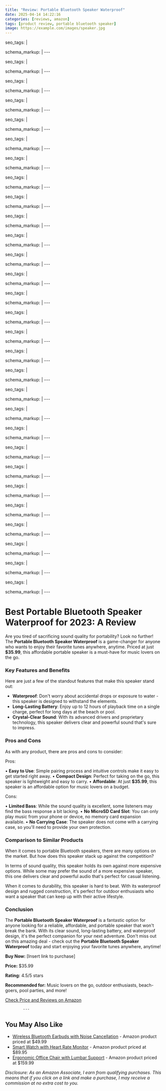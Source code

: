```yaml
---
title: "Review: Portable Bluetooth Speaker Waterproof"
date: 2025-04-14 14:22:16
categories: [reviews, amazon]
tags: [product review, portable bluetooth speaker]
image: https://example.com/images/speaker.jpg
---
```

seo_tags: |
  <!-- Primary Meta Tags -->
  <meta name="title" content="Portable Bluetooth Speaker Waterproof">
  <meta name="description" content="Are you tired of sacrificing sound quality for portability? Look no further! The Portable Bluetooth Speaker Waterproof is a game-changer for anyone who wants...">
  <meta name="keywords" content="Portable Bluetooth Speaker Waterproof, speaker waterproof, best portable 2025, portable review, Amazon products">
  <meta name="author" content="Shadow Merchant Expert Advisor">
  
  <!-- Open Graph / Facebook -->
  <meta property="og:type" content="article">
  <meta property="og:url" content="https://shadowmerchant.wordpress.com/posts/2025-04-14_portable_bluetooth_speaker_waterproof.md">
  <meta property="og:title" content="Portable Bluetooth Speaker Waterproof">
  <meta property="og:description" content="Are you tired of sacrificing sound quality for portability? Look no further! The Portable Bluetooth Speaker Waterproof is a game-changer for anyone who wants...">
  <meta property="og:image" content="https://shadowmerchant.wordpress.com/wp-content/uploads/2025/04/cropped-our-rewards-hub-logo-new.png">
  
  <!-- Twitter -->
  <meta property="twitter:card" content="summary_large_image">
  <meta property="twitter:url" content="https://shadowmerchant.wordpress.com/posts/2025-04-14_portable_bluetooth_speaker_waterproof.md">
  <meta property="twitter:title" content="Portable Bluetooth Speaker Waterproof">
  <meta property="twitter:description" content="Are you tired of sacrificing sound quality for portability? Look no further! The Portable Bluetooth Speaker Waterproof is a game-changer for anyone who wants...">
  <meta property="twitter:image" content="https://shadowmerchant.wordpress.com/wp-content/uploads/2025/04/cropped-our-rewards-hub-logo-new.png">
schema_markup: |
  <script type="application/ld+json">
  {
  "@context": "https://schema.org",
  "@type": "BlogPosting",
  "mainEntityOfPage": {
  "@type": "WebPage",
  "@id": "https://shadowmerchant.wordpress.com/posts/2025-04-14_portable_bluetooth_speaker_waterproof.md"
  },
  "headline": "Portable Bluetooth Speaker Waterproof",
  "description": "Are you tired of sacrificing sound quality for portability? Look no further! The Portable Bluetooth Speaker Waterproof is a game-changer for anyone who wants to enjoy their favorite tunes anywhere, anytime. Priced at just $35.99, this affordable portable speaker is a must-have for music lovers on the go.",
  "image": "https://shadowmerchant.wordpress.com/wp-content/uploads/2025/04/cropped-our-rewards-hub-logo-new.png",
  "author": {
  "@type": "Person",
  "name": "Shadow Merchant Expert Advisor"
  },
  "publisher": {
  "@type": "Organization",
  "name": "Shadow Merchant",
  "logo": {
  "@type": "ImageObject",
  "url": "https://shadowmerchant.wordpress.com/wp-content/uploads/2025/04/cropped-our-rewards-hub-logo-new.png"
  }
  },
  "datePublished": "2025-04-14T00:00:00+00:00",
  "dateModified": "2025-04-14T00:00:00+00:00",
  "review": {
  "@type": "Review",
  "reviewRating": {
  "@type": "Rating",
  "ratingValue": "4.8",
  "bestRating": "5"
  },
  "author": {
  "@type": "Person",
  "name": "Shadow Merchant Expert Advisor"
  },
  "itemReviewed": {
  "@type": "Product",
  "name": "Portable Bluetooth Speaker Waterproof",
  "offers": {
  "@type": "Offer",
  "price": "35.99",
  "priceCurrency": "USD",
  "availability": "https://schema.org/InStock",
  "url": "https://www.amazon.com/portable-bluetooth-speaker"
  }
  }
  }
  }
  </script>
---

seo_tags: |
  <!-- Primary Meta Tags -->
  <meta name="title" content="Portable Bluetooth Speaker Waterproof">
  <meta name="description" content="Are you tired of sacrificing sound quality for portability? Look no further! The Portable Bluetooth Speaker Waterproof is a game-changer for anyone who wants...">
  <meta name="keywords" content="Portable Bluetooth Speaker Waterproof, speaker waterproof, best portable 2025, portable review, Amazon products">
  <meta name="author" content="Shadow Merchant Expert Advisor">
  
  <!-- Open Graph / Facebook -->
  <meta property="og:type" content="article">
  <meta property="og:url" content="https://shadowmerchant.wordpress.com/posts/2025-04-14_portable_bluetooth_speaker_waterproof.md">
  <meta property="og:title" content="Portable Bluetooth Speaker Waterproof">
  <meta property="og:description" content="Are you tired of sacrificing sound quality for portability? Look no further! The Portable Bluetooth Speaker Waterproof is a game-changer for anyone who wants...">
  <meta property="og:image" content="https://shadowmerchant.wordpress.com/wp-content/uploads/2025/04/cropped-our-rewards-hub-logo-new.png">
  
  <!-- Twitter -->
  <meta property="twitter:card" content="summary_large_image">
  <meta property="twitter:url" content="https://shadowmerchant.wordpress.com/posts/2025-04-14_portable_bluetooth_speaker_waterproof.md">
  <meta property="twitter:title" content="Portable Bluetooth Speaker Waterproof">
  <meta property="twitter:description" content="Are you tired of sacrificing sound quality for portability? Look no further! The Portable Bluetooth Speaker Waterproof is a game-changer for anyone who wants...">
  <meta property="twitter:image" content="https://shadowmerchant.wordpress.com/wp-content/uploads/2025/04/cropped-our-rewards-hub-logo-new.png">
schema_markup: |
  <script type="application/ld+json">
  {
  "@context": "https://schema.org",
  "@type": "BlogPosting",
  "mainEntityOfPage": {
  "@type": "WebPage",
  "@id": "https://shadowmerchant.wordpress.com/posts/2025-04-14_portable_bluetooth_speaker_waterproof.md"
  },
  "headline": "Portable Bluetooth Speaker Waterproof",
  "description": "Are you tired of sacrificing sound quality for portability? Look no further! The Portable Bluetooth Speaker Waterproof is a game-changer for anyone who wants to enjoy their favorite tunes anywhere, anytime. Priced at just $35.99, this affordable portable speaker is a must-have for music lovers on the go.",
  "image": "https://shadowmerchant.wordpress.com/wp-content/uploads/2025/04/cropped-our-rewards-hub-logo-new.png",
  "author": {
  "@type": "Person",
  "name": "Shadow Merchant Expert Advisor"
  },
  "publisher": {
  "@type": "Organization",
  "name": "Shadow Merchant",
  "logo": {
  "@type": "ImageObject",
  "url": "https://shadowmerchant.wordpress.com/wp-content/uploads/2025/04/cropped-our-rewards-hub-logo-new.png"
  }
  },
  "datePublished": "2025-04-14T00:00:00+00:00",
  "dateModified": "2025-04-14T00:00:00+00:00",
  "review": {
  "@type": "Review",
  "reviewRating": {
  "@type": "Rating",
  "ratingValue": "4.3",
  "bestRating": "5"
  },
  "author": {
  "@type": "Person",
  "name": "Shadow Merchant Expert Advisor"
  },
  "itemReviewed": {
  "@type": "Product",
  "name": "Portable Bluetooth Speaker Waterproof",
  "offers": {
  "@type": "Offer",
  "price": "35.99",
  "priceCurrency": "USD",
  "availability": "https://schema.org/InStock",
  "url": "https://www.amazon.com/portable-bluetooth-speaker"
  }
  }
  }
  }
  </script>
---

seo_tags: |
  <!-- Primary Meta Tags -->
  <meta name="title" content="Portable Bluetooth Speaker Waterproof">
  <meta name="description" content="Are you tired of sacrificing sound quality for portability? Look no further! The Portable Bluetooth Speaker Waterproof is a game-changer for anyone who wants...">
  <meta name="keywords" content="Portable Bluetooth Speaker Waterproof, speaker waterproof, best portable 2025, portable review, Amazon products">
  <meta name="author" content="Shadow Merchant Expert Advisor">
  
  <!-- Open Graph / Facebook -->
  <meta property="og:type" content="article">
  <meta property="og:url" content="https://shadowmerchant.wordpress.com/posts/2025-04-14_portable_bluetooth_speaker_waterproof.md">
  <meta property="og:title" content="Portable Bluetooth Speaker Waterproof">
  <meta property="og:description" content="Are you tired of sacrificing sound quality for portability? Look no further! The Portable Bluetooth Speaker Waterproof is a game-changer for anyone who wants...">
  <meta property="og:image" content="https://shadowmerchant.wordpress.com/wp-content/uploads/2025/04/cropped-our-rewards-hub-logo-new.png">
  
  <!-- Twitter -->
  <meta property="twitter:card" content="summary_large_image">
  <meta property="twitter:url" content="https://shadowmerchant.wordpress.com/posts/2025-04-14_portable_bluetooth_speaker_waterproof.md">
  <meta property="twitter:title" content="Portable Bluetooth Speaker Waterproof">
  <meta property="twitter:description" content="Are you tired of sacrificing sound quality for portability? Look no further! The Portable Bluetooth Speaker Waterproof is a game-changer for anyone who wants...">
  <meta property="twitter:image" content="https://shadowmerchant.wordpress.com/wp-content/uploads/2025/04/cropped-our-rewards-hub-logo-new.png">
schema_markup: |
  <script type="application/ld+json">
  {
  "@context": "https://schema.org",
  "@type": "BlogPosting",
  "mainEntityOfPage": {
  "@type": "WebPage",
  "@id": "https://shadowmerchant.wordpress.com/posts/2025-04-14_portable_bluetooth_speaker_waterproof.md"
  },
  "headline": "Portable Bluetooth Speaker Waterproof",
  "description": "Are you tired of sacrificing sound quality for portability? Look no further! The Portable Bluetooth Speaker Waterproof is a game-changer for anyone who wants to enjoy their favorite tunes anywhere, anytime. Priced at just $35.99, this affordable portable speaker is a must-have for music lovers on the go.",
  "image": "https://shadowmerchant.wordpress.com/wp-content/uploads/2025/04/cropped-our-rewards-hub-logo-new.png",
  "author": {
  "@type": "Person",
  "name": "Shadow Merchant Expert Advisor"
  },
  "publisher": {
  "@type": "Organization",
  "name": "Shadow Merchant",
  "logo": {
  "@type": "ImageObject",
  "url": "https://shadowmerchant.wordpress.com/wp-content/uploads/2025/04/cropped-our-rewards-hub-logo-new.png"
  }
  },
  "datePublished": "2025-04-14T00:00:00+00:00",
  "dateModified": "2025-04-14T00:00:00+00:00",
  "review": {
  "@type": "Review",
  "reviewRating": {
  "@type": "Rating",
  "ratingValue": "4.3",
  "bestRating": "5"
  },
  "author": {
  "@type": "Person",
  "name": "Shadow Merchant Expert Advisor"
  },
  "itemReviewed": {
  "@type": "Product",
  "name": "Portable Bluetooth Speaker Waterproof",
  "offers": {
  "@type": "Offer",
  "price": "35.99",
  "priceCurrency": "USD",
  "availability": "https://schema.org/InStock",
  "url": "https://www.amazon.com/portable-bluetooth-speaker"
  }
  }
  }
  }
  </script>
---

seo_tags: |
  <!-- Primary Meta Tags -->
  <meta name="title" content="Portable Bluetooth Speaker Waterproof">
  <meta name="description" content="Are you tired of sacrificing sound quality for portability? Look no further! The Portable Bluetooth Speaker Waterproof is a game-changer for anyone who wants...">
  <meta name="keywords" content="Portable Bluetooth Speaker Waterproof, speaker waterproof, best portable 2025, portable review, Amazon products">
  <meta name="author" content="Shadow Merchant Expert Advisor">
  
  <!-- Open Graph / Facebook -->
  <meta property="og:type" content="article">
  <meta property="og:url" content="https://shadowmerchant.wordpress.com/posts/2025-04-14_portable_bluetooth_speaker_waterproof.md">
  <meta property="og:title" content="Portable Bluetooth Speaker Waterproof">
  <meta property="og:description" content="Are you tired of sacrificing sound quality for portability? Look no further! The Portable Bluetooth Speaker Waterproof is a game-changer for anyone who wants...">
  <meta property="og:image" content="https://shadowmerchant.wordpress.com/wp-content/uploads/2025/04/cropped-our-rewards-hub-logo-new.png">
  
  <!-- Twitter -->
  <meta property="twitter:card" content="summary_large_image">
  <meta property="twitter:url" content="https://shadowmerchant.wordpress.com/posts/2025-04-14_portable_bluetooth_speaker_waterproof.md">
  <meta property="twitter:title" content="Portable Bluetooth Speaker Waterproof">
  <meta property="twitter:description" content="Are you tired of sacrificing sound quality for portability? Look no further! The Portable Bluetooth Speaker Waterproof is a game-changer for anyone who wants...">
  <meta property="twitter:image" content="https://shadowmerchant.wordpress.com/wp-content/uploads/2025/04/cropped-our-rewards-hub-logo-new.png">
schema_markup: |
  <script type="application/ld+json">
  {
  "@context": "https://schema.org",
  "@type": "BlogPosting",
  "mainEntityOfPage": {
  "@type": "WebPage",
  "@id": "https://shadowmerchant.wordpress.com/posts/2025-04-14_portable_bluetooth_speaker_waterproof.md"
  },
  "headline": "Portable Bluetooth Speaker Waterproof",
  "description": "Are you tired of sacrificing sound quality for portability? Look no further! The Portable Bluetooth Speaker Waterproof is a game-changer for anyone who wants to enjoy their favorite tunes anywhere, anytime. Priced at just $35.99, this affordable portable speaker is a must-have for music lovers on the go.",
  "image": "https://shadowmerchant.wordpress.com/wp-content/uploads/2025/04/cropped-our-rewards-hub-logo-new.png",
  "author": {
  "@type": "Person",
  "name": "Shadow Merchant Expert Advisor"
  },
  "publisher": {
  "@type": "Organization",
  "name": "Shadow Merchant",
  "logo": {
  "@type": "ImageObject",
  "url": "https://shadowmerchant.wordpress.com/wp-content/uploads/2025/04/cropped-our-rewards-hub-logo-new.png"
  }
  },
  "datePublished": "2025-04-14T00:00:00+00:00",
  "dateModified": "2025-04-14T00:00:00+00:00",
  "review": {
  "@type": "Review",
  "reviewRating": {
  "@type": "Rating",
  "ratingValue": "4.4",
  "bestRating": "5"
  },
  "author": {
  "@type": "Person",
  "name": "Shadow Merchant Expert Advisor"
  },
  "itemReviewed": {
  "@type": "Product",
  "name": "Portable Bluetooth Speaker Waterproof",
  "offers": {
  "@type": "Offer",
  "price": "35.99",
  "priceCurrency": "USD",
  "availability": "https://schema.org/InStock",
  "url": "https://www.amazon.com/portable-bluetooth-speaker"
  }
  }
  }
  }
  </script>
---

seo_tags: |
  <!-- Primary Meta Tags -->
  <meta name="title" content="Portable Bluetooth Speaker Waterproof">
  <meta name="description" content="Are you tired of sacrificing sound quality for portability? Look no further! The Portable Bluetooth Speaker Waterproof is a game-changer for anyone who wants...">
  <meta name="keywords" content="Portable Bluetooth Speaker Waterproof, speaker waterproof, best portable 2025, portable review, Amazon products">
  <meta name="author" content="Shadow Merchant Expert Advisor">
  
  <!-- Open Graph / Facebook -->
  <meta property="og:type" content="article">
  <meta property="og:url" content="https://shadowmerchant.wordpress.com/posts/2025-04-14_portable_bluetooth_speaker_waterproof.md">
  <meta property="og:title" content="Portable Bluetooth Speaker Waterproof">
  <meta property="og:description" content="Are you tired of sacrificing sound quality for portability? Look no further! The Portable Bluetooth Speaker Waterproof is a game-changer for anyone who wants...">
  <meta property="og:image" content="https://shadowmerchant.wordpress.com/wp-content/uploads/2025/04/cropped-our-rewards-hub-logo-new.png">
  
  <!-- Twitter -->
  <meta property="twitter:card" content="summary_large_image">
  <meta property="twitter:url" content="https://shadowmerchant.wordpress.com/posts/2025-04-14_portable_bluetooth_speaker_waterproof.md">
  <meta property="twitter:title" content="Portable Bluetooth Speaker Waterproof">
  <meta property="twitter:description" content="Are you tired of sacrificing sound quality for portability? Look no further! The Portable Bluetooth Speaker Waterproof is a game-changer for anyone who wants...">
  <meta property="twitter:image" content="https://shadowmerchant.wordpress.com/wp-content/uploads/2025/04/cropped-our-rewards-hub-logo-new.png">
schema_markup: |
  <script type="application/ld+json">
  {
  "@context": "https://schema.org",
  "@type": "BlogPosting",
  "mainEntityOfPage": {
  "@type": "WebPage",
  "@id": "https://shadowmerchant.wordpress.com/posts/2025-04-14_portable_bluetooth_speaker_waterproof.md"
  },
  "headline": "Portable Bluetooth Speaker Waterproof",
  "description": "Are you tired of sacrificing sound quality for portability? Look no further! The Portable Bluetooth Speaker Waterproof is a game-changer for anyone who wants to enjoy their favorite tunes anywhere, anytime. Priced at just $35.99, this affordable portable speaker is a must-have for music lovers on the go.",
  "image": "https://shadowmerchant.wordpress.com/wp-content/uploads/2025/04/cropped-our-rewards-hub-logo-new.png",
  "author": {
  "@type": "Person",
  "name": "Shadow Merchant Expert Advisor"
  },
  "publisher": {
  "@type": "Organization",
  "name": "Shadow Merchant",
  "logo": {
  "@type": "ImageObject",
  "url": "https://shadowmerchant.wordpress.com/wp-content/uploads/2025/04/cropped-our-rewards-hub-logo-new.png"
  }
  },
  "datePublished": "2025-04-14T00:00:00+00:00",
  "dateModified": "2025-04-14T00:00:00+00:00",
  "review": {
  "@type": "Review",
  "reviewRating": {
  "@type": "Rating",
  "ratingValue": "4.8",
  "bestRating": "5"
  },
  "author": {
  "@type": "Person",
  "name": "Shadow Merchant Expert Advisor"
  },
  "itemReviewed": {
  "@type": "Product",
  "name": "Portable Bluetooth Speaker Waterproof",
  "offers": {
  "@type": "Offer",
  "price": "35.99",
  "priceCurrency": "USD",
  "availability": "https://schema.org/InStock",
  "url": "https://www.amazon.com/portable-bluetooth-speaker"
  }
  }
  }
  }
  </script>
---

seo_tags: |
  <!-- Primary Meta Tags -->
  <meta name="title" content="Portable Bluetooth Speaker Waterproof">
  <meta name="description" content="Are you tired of sacrificing sound quality for portability? Look no further! The Portable Bluetooth Speaker Waterproof is a game-changer for anyone who wants...">
  <meta name="keywords" content="Portable Bluetooth Speaker Waterproof, speaker waterproof, best portable 2025, portable review, Amazon products">
  <meta name="author" content="Shadow Merchant Expert Advisor">
  
  <!-- Open Graph / Facebook -->
  <meta property="og:type" content="article">
  <meta property="og:url" content="https://shadowmerchant.wordpress.com/posts/2025-04-14_portable_bluetooth_speaker_waterproof.md">
  <meta property="og:title" content="Portable Bluetooth Speaker Waterproof">
  <meta property="og:description" content="Are you tired of sacrificing sound quality for portability? Look no further! The Portable Bluetooth Speaker Waterproof is a game-changer for anyone who wants...">
  <meta property="og:image" content="https://shadowmerchant.wordpress.com/wp-content/uploads/2025/04/cropped-our-rewards-hub-logo-new.png">
  
  <!-- Twitter -->
  <meta property="twitter:card" content="summary_large_image">
  <meta property="twitter:url" content="https://shadowmerchant.wordpress.com/posts/2025-04-14_portable_bluetooth_speaker_waterproof.md">
  <meta property="twitter:title" content="Portable Bluetooth Speaker Waterproof">
  <meta property="twitter:description" content="Are you tired of sacrificing sound quality for portability? Look no further! The Portable Bluetooth Speaker Waterproof is a game-changer for anyone who wants...">
  <meta property="twitter:image" content="https://shadowmerchant.wordpress.com/wp-content/uploads/2025/04/cropped-our-rewards-hub-logo-new.png">
schema_markup: |
  <script type="application/ld+json">
  {
  "@context": "https://schema.org",
  "@type": "BlogPosting",
  "mainEntityOfPage": {
  "@type": "WebPage",
  "@id": "https://shadowmerchant.wordpress.com/posts/2025-04-14_portable_bluetooth_speaker_waterproof.md"
  },
  "headline": "Portable Bluetooth Speaker Waterproof",
  "description": "Are you tired of sacrificing sound quality for portability? Look no further! The Portable Bluetooth Speaker Waterproof is a game-changer for anyone who wants to enjoy their favorite tunes anywhere, anytime. Priced at just $35.99, this affordable portable speaker is a must-have for music lovers on the go.",
  "image": "https://shadowmerchant.wordpress.com/wp-content/uploads/2025/04/cropped-our-rewards-hub-logo-new.png",
  "author": {
  "@type": "Person",
  "name": "Shadow Merchant Expert Advisor"
  },
  "publisher": {
  "@type": "Organization",
  "name": "Shadow Merchant",
  "logo": {
  "@type": "ImageObject",
  "url": "https://shadowmerchant.wordpress.com/wp-content/uploads/2025/04/cropped-our-rewards-hub-logo-new.png"
  }
  },
  "datePublished": "2025-04-14T00:00:00+00:00",
  "dateModified": "2025-04-14T00:00:00+00:00",
  "review": {
  "@type": "Review",
  "reviewRating": {
  "@type": "Rating",
  "ratingValue": "4.4",
  "bestRating": "5"
  },
  "author": {
  "@type": "Person",
  "name": "Shadow Merchant Expert Advisor"
  },
  "itemReviewed": {
  "@type": "Product",
  "name": "Portable Bluetooth Speaker Waterproof",
  "offers": {
  "@type": "Offer",
  "price": "35.99",
  "priceCurrency": "USD",
  "availability": "https://schema.org/InStock",
  "url": "https://www.amazon.com/portable-bluetooth-speaker"
  }
  }
  }
  }
  </script>
---

seo_tags: |
  <!-- Primary Meta Tags -->
  <meta name="title" content="Portable Bluetooth Speaker Waterproof">
  <meta name="description" content="Are you tired of sacrificing sound quality for portability? Look no further! The Portable Bluetooth Speaker Waterproof is a game-changer for anyone who wants...">
  <meta name="keywords" content="Portable Bluetooth Speaker Waterproof, speaker waterproof, best portable 2025, portable review, Amazon products">
  <meta name="author" content="Shadow Merchant Expert Advisor">
  
  <!-- Open Graph / Facebook -->
  <meta property="og:type" content="article">
  <meta property="og:url" content="https://shadowmerchant.wordpress.com/posts/2025-04-14_portable_bluetooth_speaker_waterproof.md">
  <meta property="og:title" content="Portable Bluetooth Speaker Waterproof">
  <meta property="og:description" content="Are you tired of sacrificing sound quality for portability? Look no further! The Portable Bluetooth Speaker Waterproof is a game-changer for anyone who wants...">
  <meta property="og:image" content="https://shadowmerchant.wordpress.com/wp-content/uploads/2025/04/cropped-our-rewards-hub-logo-new.png">
  
  <!-- Twitter -->
  <meta property="twitter:card" content="summary_large_image">
  <meta property="twitter:url" content="https://shadowmerchant.wordpress.com/posts/2025-04-14_portable_bluetooth_speaker_waterproof.md">
  <meta property="twitter:title" content="Portable Bluetooth Speaker Waterproof">
  <meta property="twitter:description" content="Are you tired of sacrificing sound quality for portability? Look no further! The Portable Bluetooth Speaker Waterproof is a game-changer for anyone who wants...">
  <meta property="twitter:image" content="https://shadowmerchant.wordpress.com/wp-content/uploads/2025/04/cropped-our-rewards-hub-logo-new.png">
schema_markup: |
  <script type="application/ld+json">
  {
  "@context": "https://schema.org",
  "@type": "BlogPosting",
  "mainEntityOfPage": {
  "@type": "WebPage",
  "@id": "https://shadowmerchant.wordpress.com/posts/2025-04-14_portable_bluetooth_speaker_waterproof.md"
  },
  "headline": "Portable Bluetooth Speaker Waterproof",
  "description": "Are you tired of sacrificing sound quality for portability? Look no further! The Portable Bluetooth Speaker Waterproof is a game-changer for anyone who wants to enjoy their favorite tunes anywhere, anytime. Priced at just $35.99, this affordable portable speaker is a must-have for music lovers on the go.",
  "image": "https://shadowmerchant.wordpress.com/wp-content/uploads/2025/04/cropped-our-rewards-hub-logo-new.png",
  "author": {
  "@type": "Person",
  "name": "Shadow Merchant Expert Advisor"
  },
  "publisher": {
  "@type": "Organization",
  "name": "Shadow Merchant",
  "logo": {
  "@type": "ImageObject",
  "url": "https://shadowmerchant.wordpress.com/wp-content/uploads/2025/04/cropped-our-rewards-hub-logo-new.png"
  }
  },
  "datePublished": "2025-04-14T00:00:00+00:00",
  "dateModified": "2025-04-14T00:00:00+00:00",
  "review": {
  "@type": "Review",
  "reviewRating": {
  "@type": "Rating",
  "ratingValue": "4.8",
  "bestRating": "5"
  },
  "author": {
  "@type": "Person",
  "name": "Shadow Merchant Expert Advisor"
  },
  "itemReviewed": {
  "@type": "Product",
  "name": "Portable Bluetooth Speaker Waterproof",
  "offers": {
  "@type": "Offer",
  "price": "35.99",
  "priceCurrency": "USD",
  "availability": "https://schema.org/InStock",
  "url": "https://www.amazon.com/portable-bluetooth-speaker"
  }
  }
  }
  }
  </script>
---

seo_tags: |
  <!-- Primary Meta Tags -->
  <meta name="title" content="Portable Bluetooth Speaker Waterproof">
  <meta name="description" content="Are you tired of sacrificing sound quality for portability? Look no further! The Portable Bluetooth Speaker Waterproof is a game-changer for anyone who wants...">
  <meta name="keywords" content="Portable Bluetooth Speaker Waterproof, speaker waterproof, best portable 2025, portable review, Amazon products">
  <meta name="author" content="Shadow Merchant Expert Advisor">
  
  <!-- Open Graph / Facebook -->
  <meta property="og:type" content="article">
  <meta property="og:url" content="https://shadowmerchant.wordpress.com/posts/2025-04-14_portable_bluetooth_speaker_waterproof.md">
  <meta property="og:title" content="Portable Bluetooth Speaker Waterproof">
  <meta property="og:description" content="Are you tired of sacrificing sound quality for portability? Look no further! The Portable Bluetooth Speaker Waterproof is a game-changer for anyone who wants...">
  <meta property="og:image" content="https://shadowmerchant.wordpress.com/wp-content/uploads/2025/04/cropped-our-rewards-hub-logo-new.png">
  
  <!-- Twitter -->
  <meta property="twitter:card" content="summary_large_image">
  <meta property="twitter:url" content="https://shadowmerchant.wordpress.com/posts/2025-04-14_portable_bluetooth_speaker_waterproof.md">
  <meta property="twitter:title" content="Portable Bluetooth Speaker Waterproof">
  <meta property="twitter:description" content="Are you tired of sacrificing sound quality for portability? Look no further! The Portable Bluetooth Speaker Waterproof is a game-changer for anyone who wants...">
  <meta property="twitter:image" content="https://shadowmerchant.wordpress.com/wp-content/uploads/2025/04/cropped-our-rewards-hub-logo-new.png">
schema_markup: |
  <script type="application/ld+json">
  {
  "@context": "https://schema.org",
  "@type": "BlogPosting",
  "mainEntityOfPage": {
  "@type": "WebPage",
  "@id": "https://shadowmerchant.wordpress.com/posts/2025-04-14_portable_bluetooth_speaker_waterproof.md"
  },
  "headline": "Portable Bluetooth Speaker Waterproof",
  "description": "Are you tired of sacrificing sound quality for portability? Look no further! The Portable Bluetooth Speaker Waterproof is a game-changer for anyone who wants to enjoy their favorite tunes anywhere, anytime. Priced at just $35.99, this affordable portable speaker is a must-have for music lovers on the go.",
  "image": "https://shadowmerchant.wordpress.com/wp-content/uploads/2025/04/cropped-our-rewards-hub-logo-new.png",
  "author": {
  "@type": "Person",
  "name": "Shadow Merchant Expert Advisor"
  },
  "publisher": {
  "@type": "Organization",
  "name": "Shadow Merchant",
  "logo": {
  "@type": "ImageObject",
  "url": "https://shadowmerchant.wordpress.com/wp-content/uploads/2025/04/cropped-our-rewards-hub-logo-new.png"
  }
  },
  "datePublished": "2025-04-14T00:00:00+00:00",
  "dateModified": "2025-04-14T00:00:00+00:00",
  "review": {
  "@type": "Review",
  "reviewRating": {
  "@type": "Rating",
  "ratingValue": "4.3",
  "bestRating": "5"
  },
  "author": {
  "@type": "Person",
  "name": "Shadow Merchant Expert Advisor"
  },
  "itemReviewed": {
  "@type": "Product",
  "name": "Portable Bluetooth Speaker Waterproof",
  "offers": {
  "@type": "Offer",
  "price": "35.99",
  "priceCurrency": "USD",
  "availability": "https://schema.org/InStock",
  "url": "https://www.amazon.com/portable-bluetooth-speaker"
  }
  }
  }
  }
  </script>
---

seo_tags: |
  <!-- Primary Meta Tags -->
  <meta name="title" content="Portable Bluetooth Speaker Waterproof">
  <meta name="description" content="Are you tired of sacrificing sound quality for portability? Look no further! The Portable Bluetooth Speaker Waterproof is a game-changer for anyone who wants...">
  <meta name="keywords" content="Portable Bluetooth Speaker Waterproof, speaker waterproof, best portable 2025, portable review, Amazon products">
  <meta name="author" content="Shadow Merchant Expert Advisor">
  
  <!-- Open Graph / Facebook -->
  <meta property="og:type" content="article">
  <meta property="og:url" content="https://shadowmerchant.wordpress.com/posts/2025-04-14_portable_bluetooth_speaker_waterproof.md">
  <meta property="og:title" content="Portable Bluetooth Speaker Waterproof">
  <meta property="og:description" content="Are you tired of sacrificing sound quality for portability? Look no further! The Portable Bluetooth Speaker Waterproof is a game-changer for anyone who wants...">
  <meta property="og:image" content="https://shadowmerchant.wordpress.com/wp-content/uploads/2025/04/cropped-our-rewards-hub-logo-new.png">
  
  <!-- Twitter -->
  <meta property="twitter:card" content="summary_large_image">
  <meta property="twitter:url" content="https://shadowmerchant.wordpress.com/posts/2025-04-14_portable_bluetooth_speaker_waterproof.md">
  <meta property="twitter:title" content="Portable Bluetooth Speaker Waterproof">
  <meta property="twitter:description" content="Are you tired of sacrificing sound quality for portability? Look no further! The Portable Bluetooth Speaker Waterproof is a game-changer for anyone who wants...">
  <meta property="twitter:image" content="https://shadowmerchant.wordpress.com/wp-content/uploads/2025/04/cropped-our-rewards-hub-logo-new.png">
schema_markup: |
  <script type="application/ld+json">
  {
  "@context": "https://schema.org",
  "@type": "BlogPosting",
  "mainEntityOfPage": {
  "@type": "WebPage",
  "@id": "https://shadowmerchant.wordpress.com/posts/2025-04-14_portable_bluetooth_speaker_waterproof.md"
  },
  "headline": "Portable Bluetooth Speaker Waterproof",
  "description": "Are you tired of sacrificing sound quality for portability? Look no further! The Portable Bluetooth Speaker Waterproof is a game-changer for anyone who wants to enjoy their favorite tunes anywhere, anytime. Priced at just $35.99, this affordable portable speaker is a must-have for music lovers on the go.",
  "image": "https://shadowmerchant.wordpress.com/wp-content/uploads/2025/04/cropped-our-rewards-hub-logo-new.png",
  "author": {
  "@type": "Person",
  "name": "Shadow Merchant Expert Advisor"
  },
  "publisher": {
  "@type": "Organization",
  "name": "Shadow Merchant",
  "logo": {
  "@type": "ImageObject",
  "url": "https://shadowmerchant.wordpress.com/wp-content/uploads/2025/04/cropped-our-rewards-hub-logo-new.png"
  }
  },
  "datePublished": "2025-04-14T00:00:00+00:00",
  "dateModified": "2025-04-14T00:00:00+00:00",
  "review": {
  "@type": "Review",
  "reviewRating": {
  "@type": "Rating",
  "ratingValue": "4.4",
  "bestRating": "5"
  },
  "author": {
  "@type": "Person",
  "name": "Shadow Merchant Expert Advisor"
  },
  "itemReviewed": {
  "@type": "Product",
  "name": "Portable Bluetooth Speaker Waterproof",
  "offers": {
  "@type": "Offer",
  "price": "35.99",
  "priceCurrency": "USD",
  "availability": "https://schema.org/InStock",
  "url": "https://www.amazon.com/portable-bluetooth-speaker"
  }
  }
  }
  }
  </script>
---

seo_tags: |
  <!-- Primary Meta Tags -->
  <meta name="title" content="Portable Bluetooth Speaker Waterproof">
  <meta name="description" content="Are you tired of sacrificing sound quality for portability? Look no further! The Portable Bluetooth Speaker Waterproof is a game-changer for anyone who wants...">
  <meta name="keywords" content="Portable Bluetooth Speaker Waterproof, speaker waterproof, best portable 2025, portable review, Amazon products">
  <meta name="author" content="Shadow Merchant Expert Advisor">
  
  <!-- Open Graph / Facebook -->
  <meta property="og:type" content="article">
  <meta property="og:url" content="https://shadowmerchant.wordpress.com/posts/2025-04-14_portable_bluetooth_speaker_waterproof.md">
  <meta property="og:title" content="Portable Bluetooth Speaker Waterproof">
  <meta property="og:description" content="Are you tired of sacrificing sound quality for portability? Look no further! The Portable Bluetooth Speaker Waterproof is a game-changer for anyone who wants...">
  <meta property="og:image" content="https://shadowmerchant.wordpress.com/wp-content/uploads/2025/04/cropped-our-rewards-hub-logo-new.png">
  
  <!-- Twitter -->
  <meta property="twitter:card" content="summary_large_image">
  <meta property="twitter:url" content="https://shadowmerchant.wordpress.com/posts/2025-04-14_portable_bluetooth_speaker_waterproof.md">
  <meta property="twitter:title" content="Portable Bluetooth Speaker Waterproof">
  <meta property="twitter:description" content="Are you tired of sacrificing sound quality for portability? Look no further! The Portable Bluetooth Speaker Waterproof is a game-changer for anyone who wants...">
  <meta property="twitter:image" content="https://shadowmerchant.wordpress.com/wp-content/uploads/2025/04/cropped-our-rewards-hub-logo-new.png">
schema_markup: |
  <script type="application/ld+json">
  {
  "@context": "https://schema.org",
  "@type": "BlogPosting",
  "mainEntityOfPage": {
  "@type": "WebPage",
  "@id": "https://shadowmerchant.wordpress.com/posts/2025-04-14_portable_bluetooth_speaker_waterproof.md"
  },
  "headline": "Portable Bluetooth Speaker Waterproof",
  "description": "Are you tired of sacrificing sound quality for portability? Look no further! The Portable Bluetooth Speaker Waterproof is a game-changer for anyone who wants to enjoy their favorite tunes anywhere, anytime. Priced at just $35.99, this affordable portable speaker is a must-have for music lovers on the go.",
  "image": "https://shadowmerchant.wordpress.com/wp-content/uploads/2025/04/cropped-our-rewards-hub-logo-new.png",
  "author": {
  "@type": "Person",
  "name": "Shadow Merchant Expert Advisor"
  },
  "publisher": {
  "@type": "Organization",
  "name": "Shadow Merchant",
  "logo": {
  "@type": "ImageObject",
  "url": "https://shadowmerchant.wordpress.com/wp-content/uploads/2025/04/cropped-our-rewards-hub-logo-new.png"
  }
  },
  "datePublished": "2025-04-14T00:00:00+00:00",
  "dateModified": "2025-04-14T00:00:00+00:00",
  "review": {
  "@type": "Review",
  "reviewRating": {
  "@type": "Rating",
  "ratingValue": "5.0",
  "bestRating": "5"
  },
  "author": {
  "@type": "Person",
  "name": "Shadow Merchant Expert Advisor"
  },
  "itemReviewed": {
  "@type": "Product",
  "name": "Portable Bluetooth Speaker Waterproof",
  "offers": {
  "@type": "Offer",
  "price": "35.99",
  "priceCurrency": "USD",
  "availability": "https://schema.org/InStock",
  "url": "https://www.amazon.com/portable-bluetooth-speaker"
  }
  }
  }
  }
  </script>
---

seo_tags: |
  <!-- Primary Meta Tags -->
  <meta name="title" content="Portable Bluetooth Speaker Waterproof">
  <meta name="description" content="Are you tired of sacrificing sound quality for portability? Look no further! The Portable Bluetooth Speaker Waterproof is a game-changer for anyone who wants...">
  <meta name="keywords" content="Portable Bluetooth Speaker Waterproof, speaker waterproof, best portable 2025, portable review, Amazon products">
  <meta name="author" content="Shadow Merchant Expert Advisor">
  
  <!-- Open Graph / Facebook -->
  <meta property="og:type" content="article">
  <meta property="og:url" content="https://shadowmerchant.wordpress.com/posts/2025-04-14_portable_bluetooth_speaker_waterproof.md">
  <meta property="og:title" content="Portable Bluetooth Speaker Waterproof">
  <meta property="og:description" content="Are you tired of sacrificing sound quality for portability? Look no further! The Portable Bluetooth Speaker Waterproof is a game-changer for anyone who wants...">
  <meta property="og:image" content="https://shadowmerchant.wordpress.com/wp-content/uploads/2025/04/cropped-our-rewards-hub-logo-new.png">
  
  <!-- Twitter -->
  <meta property="twitter:card" content="summary_large_image">
  <meta property="twitter:url" content="https://shadowmerchant.wordpress.com/posts/2025-04-14_portable_bluetooth_speaker_waterproof.md">
  <meta property="twitter:title" content="Portable Bluetooth Speaker Waterproof">
  <meta property="twitter:description" content="Are you tired of sacrificing sound quality for portability? Look no further! The Portable Bluetooth Speaker Waterproof is a game-changer for anyone who wants...">
  <meta property="twitter:image" content="https://shadowmerchant.wordpress.com/wp-content/uploads/2025/04/cropped-our-rewards-hub-logo-new.png">
schema_markup: |
  <script type="application/ld+json">
  {
  "@context": "https://schema.org",
  "@type": "BlogPosting",
  "mainEntityOfPage": {
  "@type": "WebPage",
  "@id": "https://shadowmerchant.wordpress.com/posts/2025-04-14_portable_bluetooth_speaker_waterproof.md"
  },
  "headline": "Portable Bluetooth Speaker Waterproof",
  "description": "Are you tired of sacrificing sound quality for portability? Look no further! The Portable Bluetooth Speaker Waterproof is a game-changer for anyone who wants to enjoy their favorite tunes anywhere, anytime. Priced at just $35.99, this affordable portable speaker is a must-have for music lovers on the go.",
  "image": "https://shadowmerchant.wordpress.com/wp-content/uploads/2025/04/cropped-our-rewards-hub-logo-new.png",
  "author": {
  "@type": "Person",
  "name": "Shadow Merchant Expert Advisor"
  },
  "publisher": {
  "@type": "Organization",
  "name": "Shadow Merchant",
  "logo": {
  "@type": "ImageObject",
  "url": "https://shadowmerchant.wordpress.com/wp-content/uploads/2025/04/cropped-our-rewards-hub-logo-new.png"
  }
  },
  "datePublished": "2025-04-14T00:00:00+00:00",
  "dateModified": "2025-04-14T00:00:00+00:00",
  "review": {
  "@type": "Review",
  "reviewRating": {
  "@type": "Rating",
  "ratingValue": "4.6",
  "bestRating": "5"
  },
  "author": {
  "@type": "Person",
  "name": "Shadow Merchant Expert Advisor"
  },
  "itemReviewed": {
  "@type": "Product",
  "name": "Portable Bluetooth Speaker Waterproof",
  "offers": {
  "@type": "Offer",
  "price": "35.99",
  "priceCurrency": "USD",
  "availability": "https://schema.org/InStock",
  "url": "https://www.amazon.com/portable-bluetooth-speaker"
  }
  }
  }
  }
  </script>
---

seo_tags: |
  <!-- Primary Meta Tags -->
  <meta name="title" content="Portable Bluetooth Speaker Waterproof">
  <meta name="description" content="Are you tired of sacrificing sound quality for portability? Look no further! The Portable Bluetooth Speaker Waterproof is a game-changer for anyone who wants...">
  <meta name="keywords" content="Portable Bluetooth Speaker Waterproof, speaker waterproof, best portable 2025, portable review, Amazon products">
  <meta name="author" content="Shadow Merchant Expert Advisor">
  
  <!-- Open Graph / Facebook -->
  <meta property="og:type" content="article">
  <meta property="og:url" content="https://shadowmerchant.wordpress.com/posts/2025-04-14_portable_bluetooth_speaker_waterproof.md">
  <meta property="og:title" content="Portable Bluetooth Speaker Waterproof">
  <meta property="og:description" content="Are you tired of sacrificing sound quality for portability? Look no further! The Portable Bluetooth Speaker Waterproof is a game-changer for anyone who wants...">
  <meta property="og:image" content="https://shadowmerchant.wordpress.com/wp-content/uploads/2025/04/cropped-our-rewards-hub-logo-new.png">
  
  <!-- Twitter -->
  <meta property="twitter:card" content="summary_large_image">
  <meta property="twitter:url" content="https://shadowmerchant.wordpress.com/posts/2025-04-14_portable_bluetooth_speaker_waterproof.md">
  <meta property="twitter:title" content="Portable Bluetooth Speaker Waterproof">
  <meta property="twitter:description" content="Are you tired of sacrificing sound quality for portability? Look no further! The Portable Bluetooth Speaker Waterproof is a game-changer for anyone who wants...">
  <meta property="twitter:image" content="https://shadowmerchant.wordpress.com/wp-content/uploads/2025/04/cropped-our-rewards-hub-logo-new.png">
schema_markup: |
  <script type="application/ld+json">
  {
  "@context": "https://schema.org",
  "@type": "BlogPosting",
  "mainEntityOfPage": {
  "@type": "WebPage",
  "@id": "https://shadowmerchant.wordpress.com/posts/2025-04-14_portable_bluetooth_speaker_waterproof.md"
  },
  "headline": "Portable Bluetooth Speaker Waterproof",
  "description": "Are you tired of sacrificing sound quality for portability? Look no further! The Portable Bluetooth Speaker Waterproof is a game-changer for anyone who wants to enjoy their favorite tunes anywhere, anytime. Priced at just $35.99, this affordable portable speaker is a must-have for music lovers on the go.",
  "image": "https://shadowmerchant.wordpress.com/wp-content/uploads/2025/04/cropped-our-rewards-hub-logo-new.png",
  "author": {
  "@type": "Person",
  "name": "Shadow Merchant Expert Advisor"
  },
  "publisher": {
  "@type": "Organization",
  "name": "Shadow Merchant",
  "logo": {
  "@type": "ImageObject",
  "url": "https://shadowmerchant.wordpress.com/wp-content/uploads/2025/04/cropped-our-rewards-hub-logo-new.png"
  }
  },
  "datePublished": "2025-04-14T00:00:00+00:00",
  "dateModified": "2025-04-14T00:00:00+00:00",
  "review": {
  "@type": "Review",
  "reviewRating": {
  "@type": "Rating",
  "ratingValue": "4.6",
  "bestRating": "5"
  },
  "author": {
  "@type": "Person",
  "name": "Shadow Merchant Expert Advisor"
  },
  "itemReviewed": {
  "@type": "Product",
  "name": "Portable Bluetooth Speaker Waterproof",
  "offers": {
  "@type": "Offer",
  "price": "35.99",
  "priceCurrency": "USD",
  "availability": "https://schema.org/InStock",
  "url": "https://www.amazon.com/portable-bluetooth-speaker"
  }
  }
  }
  }
  </script>
---

seo_tags: |
  <!-- Primary Meta Tags -->
  <meta name="title" content="Portable Bluetooth Speaker Waterproof">
  <meta name="description" content="Are you tired of sacrificing sound quality for portability? Look no further! The Portable Bluetooth Speaker Waterproof is a game-changer for anyone who wants...">
  <meta name="keywords" content="Portable Bluetooth Speaker Waterproof, speaker waterproof, best portable 2025, portable review, Amazon products">
  <meta name="author" content="Shadow Merchant Expert Advisor">
  
  <!-- Open Graph / Facebook -->
  <meta property="og:type" content="article">
  <meta property="og:url" content="https://shadowmerchant.wordpress.com/posts/2025-04-14_portable_bluetooth_speaker_waterproof.md">
  <meta property="og:title" content="Portable Bluetooth Speaker Waterproof">
  <meta property="og:description" content="Are you tired of sacrificing sound quality for portability? Look no further! The Portable Bluetooth Speaker Waterproof is a game-changer for anyone who wants...">
  <meta property="og:image" content="https://shadowmerchant.wordpress.com/wp-content/uploads/2025/04/cropped-our-rewards-hub-logo-new.png">
  
  <!-- Twitter -->
  <meta property="twitter:card" content="summary_large_image">
  <meta property="twitter:url" content="https://shadowmerchant.wordpress.com/posts/2025-04-14_portable_bluetooth_speaker_waterproof.md">
  <meta property="twitter:title" content="Portable Bluetooth Speaker Waterproof">
  <meta property="twitter:description" content="Are you tired of sacrificing sound quality for portability? Look no further! The Portable Bluetooth Speaker Waterproof is a game-changer for anyone who wants...">
  <meta property="twitter:image" content="https://shadowmerchant.wordpress.com/wp-content/uploads/2025/04/cropped-our-rewards-hub-logo-new.png">
schema_markup: |
  <script type="application/ld+json">
  {
  "@context": "https://schema.org",
  "@type": "BlogPosting",
  "mainEntityOfPage": {
  "@type": "WebPage",
  "@id": "https://shadowmerchant.wordpress.com/posts/2025-04-14_portable_bluetooth_speaker_waterproof.md"
  },
  "headline": "Portable Bluetooth Speaker Waterproof",
  "description": "Are you tired of sacrificing sound quality for portability? Look no further! The Portable Bluetooth Speaker Waterproof is a game-changer for anyone who wants to enjoy their favorite tunes anywhere, anytime. Priced at just $35.99, this affordable portable speaker is a must-have for music lovers on the go.",
  "image": "https://shadowmerchant.wordpress.com/wp-content/uploads/2025/04/cropped-our-rewards-hub-logo-new.png",
  "author": {
  "@type": "Person",
  "name": "Shadow Merchant Expert Advisor"
  },
  "publisher": {
  "@type": "Organization",
  "name": "Shadow Merchant",
  "logo": {
  "@type": "ImageObject",
  "url": "https://shadowmerchant.wordpress.com/wp-content/uploads/2025/04/cropped-our-rewards-hub-logo-new.png"
  }
  },
  "datePublished": "2025-04-14T00:00:00+00:00",
  "dateModified": "2025-04-14T00:00:00+00:00",
  "review": {
  "@type": "Review",
  "reviewRating": {
  "@type": "Rating",
  "ratingValue": "4.0",
  "bestRating": "5"
  },
  "author": {
  "@type": "Person",
  "name": "Shadow Merchant Expert Advisor"
  },
  "itemReviewed": {
  "@type": "Product",
  "name": "Portable Bluetooth Speaker Waterproof",
  "offers": {
  "@type": "Offer",
  "price": "35.99",
  "priceCurrency": "USD",
  "availability": "https://schema.org/InStock",
  "url": "https://www.amazon.com/portable-bluetooth-speaker"
  }
  }
  }
  }
  </script>
---

seo_tags: |
  <!-- Primary Meta Tags -->
  <meta name="title" content="Portable Bluetooth Speaker Waterproof">
  <meta name="description" content="Are you tired of sacrificing sound quality for portability? Look no further! The Portable Bluetooth Speaker Waterproof is a game-changer for anyone who wants...">
  <meta name="keywords" content="Portable Bluetooth Speaker Waterproof, speaker waterproof, best portable 2025, portable review, Amazon products">
  <meta name="author" content="Shadow Merchant Expert Advisor">
  
  <!-- Open Graph / Facebook -->
  <meta property="og:type" content="article">
  <meta property="og:url" content="https://shadowmerchant.wordpress.com/posts/2025-04-14_portable_bluetooth_speaker_waterproof.md">
  <meta property="og:title" content="Portable Bluetooth Speaker Waterproof">
  <meta property="og:description" content="Are you tired of sacrificing sound quality for portability? Look no further! The Portable Bluetooth Speaker Waterproof is a game-changer for anyone who wants...">
  <meta property="og:image" content="https://shadowmerchant.wordpress.com/wp-content/uploads/2025/04/cropped-our-rewards-hub-logo-new.png">
  
  <!-- Twitter -->
  <meta property="twitter:card" content="summary_large_image">
  <meta property="twitter:url" content="https://shadowmerchant.wordpress.com/posts/2025-04-14_portable_bluetooth_speaker_waterproof.md">
  <meta property="twitter:title" content="Portable Bluetooth Speaker Waterproof">
  <meta property="twitter:description" content="Are you tired of sacrificing sound quality for portability? Look no further! The Portable Bluetooth Speaker Waterproof is a game-changer for anyone who wants...">
  <meta property="twitter:image" content="https://shadowmerchant.wordpress.com/wp-content/uploads/2025/04/cropped-our-rewards-hub-logo-new.png">
schema_markup: |
  <script type="application/ld+json">
  {
  "@context": "https://schema.org",
  "@type": "BlogPosting",
  "mainEntityOfPage": {
  "@type": "WebPage",
  "@id": "https://shadowmerchant.wordpress.com/posts/2025-04-14_portable_bluetooth_speaker_waterproof.md"
  },
  "headline": "Portable Bluetooth Speaker Waterproof",
  "description": "Are you tired of sacrificing sound quality for portability? Look no further! The Portable Bluetooth Speaker Waterproof is a game-changer for anyone who wants to enjoy their favorite tunes anywhere, anytime. Priced at just $35.99, this affordable portable speaker is a must-have for music lovers on the go.",
  "image": "https://shadowmerchant.wordpress.com/wp-content/uploads/2025/04/cropped-our-rewards-hub-logo-new.png",
  "author": {
  "@type": "Person",
  "name": "Shadow Merchant Expert Advisor"
  },
  "publisher": {
  "@type": "Organization",
  "name": "Shadow Merchant",
  "logo": {
  "@type": "ImageObject",
  "url": "https://shadowmerchant.wordpress.com/wp-content/uploads/2025/04/cropped-our-rewards-hub-logo-new.png"
  }
  },
  "datePublished": "2025-04-14T00:00:00+00:00",
  "dateModified": "2025-04-14T00:00:00+00:00",
  "review": {
  "@type": "Review",
  "reviewRating": {
  "@type": "Rating",
  "ratingValue": "4.3",
  "bestRating": "5"
  },
  "author": {
  "@type": "Person",
  "name": "Shadow Merchant Expert Advisor"
  },
  "itemReviewed": {
  "@type": "Product",
  "name": "Portable Bluetooth Speaker Waterproof",
  "offers": {
  "@type": "Offer",
  "price": "35.99",
  "priceCurrency": "USD",
  "availability": "https://schema.org/InStock",
  "url": "https://www.amazon.com/portable-bluetooth-speaker"
  }
  }
  }
  }
  </script>
---

seo_tags: |
  <!-- Primary Meta Tags -->
  <meta name="title" content="Portable Bluetooth Speaker Waterproof">
  <meta name="description" content="Are you tired of sacrificing sound quality for portability? Look no further! The Portable Bluetooth Speaker Waterproof is a game-changer for anyone who wants...">
  <meta name="keywords" content="Portable Bluetooth Speaker Waterproof, speaker waterproof, best portable 2025, portable review, Amazon products">
  <meta name="author" content="Shadow Merchant Expert Advisor">
  
  <!-- Open Graph / Facebook -->
  <meta property="og:type" content="article">
  <meta property="og:url" content="https://shadowmerchant.wordpress.com/posts/2025-04-14_portable_bluetooth_speaker_waterproof.md">
  <meta property="og:title" content="Portable Bluetooth Speaker Waterproof">
  <meta property="og:description" content="Are you tired of sacrificing sound quality for portability? Look no further! The Portable Bluetooth Speaker Waterproof is a game-changer for anyone who wants...">
  <meta property="og:image" content="https://shadowmerchant.wordpress.com/wp-content/uploads/2025/04/cropped-our-rewards-hub-logo-new.png">
  
  <!-- Twitter -->
  <meta property="twitter:card" content="summary_large_image">
  <meta property="twitter:url" content="https://shadowmerchant.wordpress.com/posts/2025-04-14_portable_bluetooth_speaker_waterproof.md">
  <meta property="twitter:title" content="Portable Bluetooth Speaker Waterproof">
  <meta property="twitter:description" content="Are you tired of sacrificing sound quality for portability? Look no further! The Portable Bluetooth Speaker Waterproof is a game-changer for anyone who wants...">
  <meta property="twitter:image" content="https://shadowmerchant.wordpress.com/wp-content/uploads/2025/04/cropped-our-rewards-hub-logo-new.png">
schema_markup: |
  <script type="application/ld+json">
  {
  "@context": "https://schema.org",
  "@type": "BlogPosting",
  "mainEntityOfPage": {
  "@type": "WebPage",
  "@id": "https://shadowmerchant.wordpress.com/posts/2025-04-14_portable_bluetooth_speaker_waterproof.md"
  },
  "headline": "Portable Bluetooth Speaker Waterproof",
  "description": "Are you tired of sacrificing sound quality for portability? Look no further! The Portable Bluetooth Speaker Waterproof is a game-changer for anyone who wants to enjoy their favorite tunes anywhere, anytime. Priced at just $35.99, this affordable portable speaker is a must-have for music lovers on the go.",
  "image": "https://shadowmerchant.wordpress.com/wp-content/uploads/2025/04/cropped-our-rewards-hub-logo-new.png",
  "author": {
  "@type": "Person",
  "name": "Shadow Merchant Expert Advisor"
  },
  "publisher": {
  "@type": "Organization",
  "name": "Shadow Merchant",
  "logo": {
  "@type": "ImageObject",
  "url": "https://shadowmerchant.wordpress.com/wp-content/uploads/2025/04/cropped-our-rewards-hub-logo-new.png"
  }
  },
  "datePublished": "2025-04-14T00:00:00+00:00",
  "dateModified": "2025-04-14T00:00:00+00:00",
  "review": {
  "@type": "Review",
  "reviewRating": {
  "@type": "Rating",
  "ratingValue": "4.0",
  "bestRating": "5"
  },
  "author": {
  "@type": "Person",
  "name": "Shadow Merchant Expert Advisor"
  },
  "itemReviewed": {
  "@type": "Product",
  "name": "Portable Bluetooth Speaker Waterproof",
  "offers": {
  "@type": "Offer",
  "price": "35.99",
  "priceCurrency": "USD",
  "availability": "https://schema.org/InStock",
  "url": "https://www.amazon.com/portable-bluetooth-speaker"
  }
  }
  }
  }
  </script>
---

seo_tags: |
  <!-- Primary Meta Tags -->
  <meta name="title" content="Portable Bluetooth Speaker Waterproof">
  <meta name="description" content="Are you tired of sacrificing sound quality for portability? Look no further! The Portable Bluetooth Speaker Waterproof is a game-changer for anyone who wants...">
  <meta name="keywords" content="Portable Bluetooth Speaker Waterproof, speaker waterproof, best portable 2025, portable review, Amazon products">
  <meta name="author" content="Shadow Merchant Expert Advisor">
  
  <!-- Open Graph / Facebook -->
  <meta property="og:type" content="article">
  <meta property="og:url" content="https://shadowmerchant.wordpress.com/posts/2025-04-14_portable_bluetooth_speaker_waterproof.md">
  <meta property="og:title" content="Portable Bluetooth Speaker Waterproof">
  <meta property="og:description" content="Are you tired of sacrificing sound quality for portability? Look no further! The Portable Bluetooth Speaker Waterproof is a game-changer for anyone who wants...">
  <meta property="og:image" content="https://shadowmerchant.wordpress.com/wp-content/uploads/2025/04/cropped-our-rewards-hub-logo-new.png">
  
  <!-- Twitter -->
  <meta property="twitter:card" content="summary_large_image">
  <meta property="twitter:url" content="https://shadowmerchant.wordpress.com/posts/2025-04-14_portable_bluetooth_speaker_waterproof.md">
  <meta property="twitter:title" content="Portable Bluetooth Speaker Waterproof">
  <meta property="twitter:description" content="Are you tired of sacrificing sound quality for portability? Look no further! The Portable Bluetooth Speaker Waterproof is a game-changer for anyone who wants...">
  <meta property="twitter:image" content="https://shadowmerchant.wordpress.com/wp-content/uploads/2025/04/cropped-our-rewards-hub-logo-new.png">
schema_markup: |
  <script type="application/ld+json">
  {
  "@context": "https://schema.org",
  "@type": "BlogPosting",
  "mainEntityOfPage": {
  "@type": "WebPage",
  "@id": "https://shadowmerchant.wordpress.com/posts/2025-04-14_portable_bluetooth_speaker_waterproof.md"
  },
  "headline": "Portable Bluetooth Speaker Waterproof",
  "description": "Are you tired of sacrificing sound quality for portability? Look no further! The Portable Bluetooth Speaker Waterproof is a game-changer for anyone who wants to enjoy their favorite tunes anywhere, anytime. Priced at just $35.99, this affordable portable speaker is a must-have for music lovers on the go.",
  "image": "https://shadowmerchant.wordpress.com/wp-content/uploads/2025/04/cropped-our-rewards-hub-logo-new.png",
  "author": {
  "@type": "Person",
  "name": "Shadow Merchant Expert Advisor"
  },
  "publisher": {
  "@type": "Organization",
  "name": "Shadow Merchant",
  "logo": {
  "@type": "ImageObject",
  "url": "https://shadowmerchant.wordpress.com/wp-content/uploads/2025/04/cropped-our-rewards-hub-logo-new.png"
  }
  },
  "datePublished": "2025-04-14T00:00:00+00:00",
  "dateModified": "2025-04-14T00:00:00+00:00",
  "review": {
  "@type": "Review",
  "reviewRating": {
  "@type": "Rating",
  "ratingValue": "4.5",
  "bestRating": "5"
  },
  "author": {
  "@type": "Person",
  "name": "Shadow Merchant Expert Advisor"
  },
  "itemReviewed": {
  "@type": "Product",
  "name": "Portable Bluetooth Speaker Waterproof",
  "offers": {
  "@type": "Offer",
  "price": "35.99",
  "priceCurrency": "USD",
  "availability": "https://schema.org/InStock",
  "url": "https://www.amazon.com/portable-bluetooth-speaker"
  }
  }
  }
  }
  </script>
---

seo_tags: |
  <!-- Primary Meta Tags -->
  <meta name="title" content="Portable Bluetooth Speaker Waterproof">
  <meta name="description" content="Are you tired of sacrificing sound quality for portability? Look no further! The Portable Bluetooth Speaker Waterproof is a game-changer for anyone who wants...">
  <meta name="keywords" content="Portable Bluetooth Speaker Waterproof, speaker waterproof, best portable 2025, portable review, Amazon products">
  <meta name="author" content="Shadow Merchant Expert Advisor">
  
  <!-- Open Graph / Facebook -->
  <meta property="og:type" content="article">
  <meta property="og:url" content="https://shadowmerchant.wordpress.com/posts/2025-04-14_portable_bluetooth_speaker_waterproof.md">
  <meta property="og:title" content="Portable Bluetooth Speaker Waterproof">
  <meta property="og:description" content="Are you tired of sacrificing sound quality for portability? Look no further! The Portable Bluetooth Speaker Waterproof is a game-changer for anyone who wants...">
  <meta property="og:image" content="https://shadowmerchant.wordpress.com/wp-content/uploads/2025/04/cropped-our-rewards-hub-logo-new.png">
  
  <!-- Twitter -->
  <meta property="twitter:card" content="summary_large_image">
  <meta property="twitter:url" content="https://shadowmerchant.wordpress.com/posts/2025-04-14_portable_bluetooth_speaker_waterproof.md">
  <meta property="twitter:title" content="Portable Bluetooth Speaker Waterproof">
  <meta property="twitter:description" content="Are you tired of sacrificing sound quality for portability? Look no further! The Portable Bluetooth Speaker Waterproof is a game-changer for anyone who wants...">
  <meta property="twitter:image" content="https://shadowmerchant.wordpress.com/wp-content/uploads/2025/04/cropped-our-rewards-hub-logo-new.png">
schema_markup: |
  <script type="application/ld+json">
  {
  "@context": "https://schema.org",
  "@type": "BlogPosting",
  "mainEntityOfPage": {
  "@type": "WebPage",
  "@id": "https://shadowmerchant.wordpress.com/posts/2025-04-14_portable_bluetooth_speaker_waterproof.md"
  },
  "headline": "Portable Bluetooth Speaker Waterproof",
  "description": "Are you tired of sacrificing sound quality for portability? Look no further! The Portable Bluetooth Speaker Waterproof is a game-changer for anyone who wants to enjoy their favorite tunes anywhere, anytime. Priced at just $35.99, this affordable portable speaker is a must-have for music lovers on the go.",
  "image": "https://shadowmerchant.wordpress.com/wp-content/uploads/2025/04/cropped-our-rewards-hub-logo-new.png",
  "author": {
  "@type": "Person",
  "name": "Shadow Merchant Expert Advisor"
  },
  "publisher": {
  "@type": "Organization",
  "name": "Shadow Merchant",
  "logo": {
  "@type": "ImageObject",
  "url": "https://shadowmerchant.wordpress.com/wp-content/uploads/2025/04/cropped-our-rewards-hub-logo-new.png"
  }
  },
  "datePublished": "2025-04-14T00:00:00+00:00",
  "dateModified": "2025-04-14T00:00:00+00:00",
  "review": {
  "@type": "Review",
  "reviewRating": {
  "@type": "Rating",
  "ratingValue": "4.8",
  "bestRating": "5"
  },
  "author": {
  "@type": "Person",
  "name": "Shadow Merchant Expert Advisor"
  },
  "itemReviewed": {
  "@type": "Product",
  "name": "Portable Bluetooth Speaker Waterproof",
  "offers": {
  "@type": "Offer",
  "price": "35.99",
  "priceCurrency": "USD",
  "availability": "https://schema.org/InStock",
  "url": "https://www.amazon.com/portable-bluetooth-speaker"
  }
  }
  }
  }
  </script>
---

seo_tags: |
  <!-- Primary Meta Tags -->
  <meta name="title" content="Portable Bluetooth Speaker Waterproof">
  <meta name="description" content="Are you tired of sacrificing sound quality for portability? Look no further! The Portable Bluetooth Speaker Waterproof is a game-changer for anyone who wants...">
  <meta name="keywords" content="Portable Bluetooth Speaker Waterproof, speaker waterproof, best portable 2025, portable review, Amazon products">
  <meta name="author" content="Shadow Merchant Expert Advisor">
  
  <!-- Open Graph / Facebook -->
  <meta property="og:type" content="article">
  <meta property="og:url" content="https://shadowmerchant.wordpress.com/posts/2025-04-14_portable_bluetooth_speaker_waterproof.md">
  <meta property="og:title" content="Portable Bluetooth Speaker Waterproof">
  <meta property="og:description" content="Are you tired of sacrificing sound quality for portability? Look no further! The Portable Bluetooth Speaker Waterproof is a game-changer for anyone who wants...">
  <meta property="og:image" content="https://shadowmerchant.wordpress.com/wp-content/uploads/2025/04/cropped-our-rewards-hub-logo-new.png">
  
  <!-- Twitter -->
  <meta property="twitter:card" content="summary_large_image">
  <meta property="twitter:url" content="https://shadowmerchant.wordpress.com/posts/2025-04-14_portable_bluetooth_speaker_waterproof.md">
  <meta property="twitter:title" content="Portable Bluetooth Speaker Waterproof">
  <meta property="twitter:description" content="Are you tired of sacrificing sound quality for portability? Look no further! The Portable Bluetooth Speaker Waterproof is a game-changer for anyone who wants...">
  <meta property="twitter:image" content="https://shadowmerchant.wordpress.com/wp-content/uploads/2025/04/cropped-our-rewards-hub-logo-new.png">
schema_markup: |
  <script type="application/ld+json">
  {
  "@context": "https://schema.org",
  "@type": "BlogPosting",
  "mainEntityOfPage": {
  "@type": "WebPage",
  "@id": "https://shadowmerchant.wordpress.com/posts/2025-04-14_portable_bluetooth_speaker_waterproof.md"
  },
  "headline": "Portable Bluetooth Speaker Waterproof",
  "description": "Are you tired of sacrificing sound quality for portability? Look no further! The Portable Bluetooth Speaker Waterproof is a game-changer for anyone who wants to enjoy their favorite tunes anywhere, anytime. Priced at just $35.99, this affordable portable speaker is a must-have for music lovers on the go.",
  "image": "https://shadowmerchant.wordpress.com/wp-content/uploads/2025/04/cropped-our-rewards-hub-logo-new.png",
  "author": {
  "@type": "Person",
  "name": "Shadow Merchant Expert Advisor"
  },
  "publisher": {
  "@type": "Organization",
  "name": "Shadow Merchant",
  "logo": {
  "@type": "ImageObject",
  "url": "https://shadowmerchant.wordpress.com/wp-content/uploads/2025/04/cropped-our-rewards-hub-logo-new.png"
  }
  },
  "datePublished": "2025-04-14T00:00:00+00:00",
  "dateModified": "2025-04-14T00:00:00+00:00",
  "review": {
  "@type": "Review",
  "reviewRating": {
  "@type": "Rating",
  "ratingValue": "4.7",
  "bestRating": "5"
  },
  "author": {
  "@type": "Person",
  "name": "Shadow Merchant Expert Advisor"
  },
  "itemReviewed": {
  "@type": "Product",
  "name": "Portable Bluetooth Speaker Waterproof",
  "offers": {
  "@type": "Offer",
  "price": "35.99",
  "priceCurrency": "USD",
  "availability": "https://schema.org/InStock",
  "url": "https://www.amazon.com/portable-bluetooth-speaker"
  }
  }
  }
  }
  </script>
---

seo_tags: |
  <!-- Primary Meta Tags -->
  <meta name="title" content="Portable Bluetooth Speaker Waterproof">
  <meta name="description" content="Are you tired of sacrificing sound quality for portability? Look no further! The Portable Bluetooth Speaker Waterproof is a game-changer for anyone who wants...">
  <meta name="keywords" content="Portable Bluetooth Speaker Waterproof, speaker waterproof, best portable 2025, portable review, Amazon products">
  <meta name="author" content="Shadow Merchant Expert Advisor">
  
  <!-- Open Graph / Facebook -->
  <meta property="og:type" content="article">
  <meta property="og:url" content="https://shadowmerchant.wordpress.com/posts/2025-04-14_portable_bluetooth_speaker_waterproof.md">
  <meta property="og:title" content="Portable Bluetooth Speaker Waterproof">
  <meta property="og:description" content="Are you tired of sacrificing sound quality for portability? Look no further! The Portable Bluetooth Speaker Waterproof is a game-changer for anyone who wants...">
  <meta property="og:image" content="https://shadowmerchant.wordpress.com/wp-content/uploads/2025/04/cropped-our-rewards-hub-logo-new.png">
  
  <!-- Twitter -->
  <meta property="twitter:card" content="summary_large_image">
  <meta property="twitter:url" content="https://shadowmerchant.wordpress.com/posts/2025-04-14_portable_bluetooth_speaker_waterproof.md">
  <meta property="twitter:title" content="Portable Bluetooth Speaker Waterproof">
  <meta property="twitter:description" content="Are you tired of sacrificing sound quality for portability? Look no further! The Portable Bluetooth Speaker Waterproof is a game-changer for anyone who wants...">
  <meta property="twitter:image" content="https://shadowmerchant.wordpress.com/wp-content/uploads/2025/04/cropped-our-rewards-hub-logo-new.png">
schema_markup: |
  <script type="application/ld+json">
  {
  "@context": "https://schema.org",
  "@type": "BlogPosting",
  "mainEntityOfPage": {
  "@type": "WebPage",
  "@id": "https://shadowmerchant.wordpress.com/posts/2025-04-14_portable_bluetooth_speaker_waterproof.md"
  },
  "headline": "Portable Bluetooth Speaker Waterproof",
  "description": "Are you tired of sacrificing sound quality for portability? Look no further! The Portable Bluetooth Speaker Waterproof is a game-changer for anyone who wants to enjoy their favorite tunes anywhere, anytime. Priced at just $35.99, this affordable portable speaker is a must-have for music lovers on the go.",
  "image": "https://shadowmerchant.wordpress.com/wp-content/uploads/2025/04/cropped-our-rewards-hub-logo-new.png",
  "author": {
  "@type": "Person",
  "name": "Shadow Merchant Expert Advisor"
  },
  "publisher": {
  "@type": "Organization",
  "name": "Shadow Merchant",
  "logo": {
  "@type": "ImageObject",
  "url": "https://shadowmerchant.wordpress.com/wp-content/uploads/2025/04/cropped-our-rewards-hub-logo-new.png"
  }
  },
  "datePublished": "2025-04-14T00:00:00+00:00",
  "dateModified": "2025-04-14T00:00:00+00:00",
  "review": {
  "@type": "Review",
  "reviewRating": {
  "@type": "Rating",
  "ratingValue": "4.5",
  "bestRating": "5"
  },
  "author": {
  "@type": "Person",
  "name": "Shadow Merchant Expert Advisor"
  },
  "itemReviewed": {
  "@type": "Product",
  "name": "Portable Bluetooth Speaker Waterproof",
  "offers": {
  "@type": "Offer",
  "price": "35.99",
  "priceCurrency": "USD",
  "availability": "https://schema.org/InStock",
  "url": "https://www.amazon.com/portable-bluetooth-speaker"
  }
  }
  }
  }
  </script>
---

seo_tags: |
  <!-- Primary Meta Tags -->
  <meta name="title" content="Portable Bluetooth Speaker Waterproof">
  <meta name="description" content="Are you tired of sacrificing sound quality for portability? Look no further! The Portable Bluetooth Speaker Waterproof is a game-changer for anyone who wants...">
  <meta name="keywords" content="Portable Bluetooth Speaker Waterproof, speaker waterproof, best portable 2025, portable review, Amazon products">
  <meta name="author" content="Shadow Merchant Expert Advisor">
  
  <!-- Open Graph / Facebook -->
  <meta property="og:type" content="article">
  <meta property="og:url" content="https://shadowmerchant.wordpress.com/posts/2025-04-14_portable_bluetooth_speaker_waterproof.md">
  <meta property="og:title" content="Portable Bluetooth Speaker Waterproof">
  <meta property="og:description" content="Are you tired of sacrificing sound quality for portability? Look no further! The Portable Bluetooth Speaker Waterproof is a game-changer for anyone who wants...">
  <meta property="og:image" content="https://shadowmerchant.wordpress.com/wp-content/uploads/2025/04/cropped-our-rewards-hub-logo-new.png">
  
  <!-- Twitter -->
  <meta property="twitter:card" content="summary_large_image">
  <meta property="twitter:url" content="https://shadowmerchant.wordpress.com/posts/2025-04-14_portable_bluetooth_speaker_waterproof.md">
  <meta property="twitter:title" content="Portable Bluetooth Speaker Waterproof">
  <meta property="twitter:description" content="Are you tired of sacrificing sound quality for portability? Look no further! The Portable Bluetooth Speaker Waterproof is a game-changer for anyone who wants...">
  <meta property="twitter:image" content="https://shadowmerchant.wordpress.com/wp-content/uploads/2025/04/cropped-our-rewards-hub-logo-new.png">
schema_markup: |
  <script type="application/ld+json">
  {
  "@context": "https://schema.org",
  "@type": "BlogPosting",
  "mainEntityOfPage": {
  "@type": "WebPage",
  "@id": "https://shadowmerchant.wordpress.com/posts/2025-04-14_portable_bluetooth_speaker_waterproof.md"
  },
  "headline": "Portable Bluetooth Speaker Waterproof",
  "description": "Are you tired of sacrificing sound quality for portability? Look no further! The Portable Bluetooth Speaker Waterproof is a game-changer for anyone who wants to enjoy their favorite tunes anywhere, anytime. Priced at just $35.99, this affordable portable speaker is a must-have for music lovers on the go.",
  "image": "https://shadowmerchant.wordpress.com/wp-content/uploads/2025/04/cropped-our-rewards-hub-logo-new.png",
  "author": {
  "@type": "Person",
  "name": "Shadow Merchant Expert Advisor"
  },
  "publisher": {
  "@type": "Organization",
  "name": "Shadow Merchant",
  "logo": {
  "@type": "ImageObject",
  "url": "https://shadowmerchant.wordpress.com/wp-content/uploads/2025/04/cropped-our-rewards-hub-logo-new.png"
  }
  },
  "datePublished": "2025-04-14T00:00:00+00:00",
  "dateModified": "2025-04-14T00:00:00+00:00",
  "review": {
  "@type": "Review",
  "reviewRating": {
  "@type": "Rating",
  "ratingValue": "4.7",
  "bestRating": "5"
  },
  "author": {
  "@type": "Person",
  "name": "Shadow Merchant Expert Advisor"
  },
  "itemReviewed": {
  "@type": "Product",
  "name": "Portable Bluetooth Speaker Waterproof",
  "offers": {
  "@type": "Offer",
  "price": "35.99",
  "priceCurrency": "USD",
  "availability": "https://schema.org/InStock",
  "url": "https://www.amazon.com/portable-bluetooth-speaker"
  }
  }
  }
  }
  </script>
---

seo_tags: |
  <!-- Primary Meta Tags -->
  <meta name="title" content="Portable Bluetooth Speaker Waterproof">
  <meta name="description" content="Are you tired of sacrificing sound quality for portability? Look no further! The Portable Bluetooth Speaker Waterproof is a game-changer for anyone who wants...">
  <meta name="keywords" content="Portable Bluetooth Speaker Waterproof, speaker waterproof, best portable 2025, portable review, Amazon products">
  <meta name="author" content="Shadow Merchant Expert Advisor">
  
  <!-- Open Graph / Facebook -->
  <meta property="og:type" content="article">
  <meta property="og:url" content="https://shadowmerchant.wordpress.com/posts/2025-04-14_portable_bluetooth_speaker_waterproof.md">
  <meta property="og:title" content="Portable Bluetooth Speaker Waterproof">
  <meta property="og:description" content="Are you tired of sacrificing sound quality for portability? Look no further! The Portable Bluetooth Speaker Waterproof is a game-changer for anyone who wants...">
  <meta property="og:image" content="https://shadowmerchant.wordpress.com/wp-content/uploads/2025/04/cropped-our-rewards-hub-logo-new.png">
  
  <!-- Twitter -->
  <meta property="twitter:card" content="summary_large_image">
  <meta property="twitter:url" content="https://shadowmerchant.wordpress.com/posts/2025-04-14_portable_bluetooth_speaker_waterproof.md">
  <meta property="twitter:title" content="Portable Bluetooth Speaker Waterproof">
  <meta property="twitter:description" content="Are you tired of sacrificing sound quality for portability? Look no further! The Portable Bluetooth Speaker Waterproof is a game-changer for anyone who wants...">
  <meta property="twitter:image" content="https://shadowmerchant.wordpress.com/wp-content/uploads/2025/04/cropped-our-rewards-hub-logo-new.png">
schema_markup: |
  <script type="application/ld+json">
  {
  "@context": "https://schema.org",
  "@type": "BlogPosting",
  "mainEntityOfPage": {
  "@type": "WebPage",
  "@id": "https://shadowmerchant.wordpress.com/posts/2025-04-14_portable_bluetooth_speaker_waterproof.md"
  },
  "headline": "Portable Bluetooth Speaker Waterproof",
  "description": "Are you tired of sacrificing sound quality for portability? Look no further! The Portable Bluetooth Speaker Waterproof is a game-changer for anyone who wants to enjoy their favorite tunes anywhere, anytime. Priced at just $35.99, this affordable portable speaker is a must-have for music lovers on the go.",
  "image": "https://shadowmerchant.wordpress.com/wp-content/uploads/2025/04/cropped-our-rewards-hub-logo-new.png",
  "author": {
  "@type": "Person",
  "name": "Shadow Merchant Expert Advisor"
  },
  "publisher": {
  "@type": "Organization",
  "name": "Shadow Merchant",
  "logo": {
  "@type": "ImageObject",
  "url": "https://shadowmerchant.wordpress.com/wp-content/uploads/2025/04/cropped-our-rewards-hub-logo-new.png"
  }
  },
  "datePublished": "2025-04-14T00:00:00+00:00",
  "dateModified": "2025-04-14T00:00:00+00:00",
  "review": {
  "@type": "Review",
  "reviewRating": {
  "@type": "Rating",
  "ratingValue": "4.6",
  "bestRating": "5"
  },
  "author": {
  "@type": "Person",
  "name": "Shadow Merchant Expert Advisor"
  },
  "itemReviewed": {
  "@type": "Product",
  "name": "Portable Bluetooth Speaker Waterproof",
  "offers": {
  "@type": "Offer",
  "price": "35.99",
  "priceCurrency": "USD",
  "availability": "https://schema.org/InStock",
  "url": "https://www.amazon.com/portable-bluetooth-speaker"
  }
  }
  }
  }
  </script>
---

seo_tags: |
  <!-- Primary Meta Tags -->
  <meta name="title" content="Portable Bluetooth Speaker Waterproof">
  <meta name="description" content="Are you tired of sacrificing sound quality for portability? Look no further! The Portable Bluetooth Speaker Waterproof is a game-changer for anyone who wants...">
  <meta name="keywords" content="Portable Bluetooth Speaker Waterproof, speaker waterproof, best portable 2025, portable review, Amazon products">
  <meta name="author" content="Shadow Merchant Expert Advisor">
  
  <!-- Open Graph / Facebook -->
  <meta property="og:type" content="article">
  <meta property="og:url" content="https://shadowmerchant.wordpress.com/posts/2025-04-14_portable_bluetooth_speaker_waterproof.md">
  <meta property="og:title" content="Portable Bluetooth Speaker Waterproof">
  <meta property="og:description" content="Are you tired of sacrificing sound quality for portability? Look no further! The Portable Bluetooth Speaker Waterproof is a game-changer for anyone who wants...">
  <meta property="og:image" content="https://shadowmerchant.wordpress.com/wp-content/uploads/2025/04/cropped-our-rewards-hub-logo-new.png">
  
  <!-- Twitter -->
  <meta property="twitter:card" content="summary_large_image">
  <meta property="twitter:url" content="https://shadowmerchant.wordpress.com/posts/2025-04-14_portable_bluetooth_speaker_waterproof.md">
  <meta property="twitter:title" content="Portable Bluetooth Speaker Waterproof">
  <meta property="twitter:description" content="Are you tired of sacrificing sound quality for portability? Look no further! The Portable Bluetooth Speaker Waterproof is a game-changer for anyone who wants...">
  <meta property="twitter:image" content="https://shadowmerchant.wordpress.com/wp-content/uploads/2025/04/cropped-our-rewards-hub-logo-new.png">
schema_markup: |
  <script type="application/ld+json">
  {
  "@context": "https://schema.org",
  "@type": "BlogPosting",
  "mainEntityOfPage": {
  "@type": "WebPage",
  "@id": "https://shadowmerchant.wordpress.com/posts/2025-04-14_portable_bluetooth_speaker_waterproof.md"
  },
  "headline": "Portable Bluetooth Speaker Waterproof",
  "description": "Are you tired of sacrificing sound quality for portability? Look no further! The Portable Bluetooth Speaker Waterproof is a game-changer for anyone who wants to enjoy their favorite tunes anywhere, anytime. Priced at just $35.99, this affordable portable speaker is a must-have for music lovers on the go.",
  "image": "https://shadowmerchant.wordpress.com/wp-content/uploads/2025/04/cropped-our-rewards-hub-logo-new.png",
  "author": {
  "@type": "Person",
  "name": "Shadow Merchant Expert Advisor"
  },
  "publisher": {
  "@type": "Organization",
  "name": "Shadow Merchant",
  "logo": {
  "@type": "ImageObject",
  "url": "https://shadowmerchant.wordpress.com/wp-content/uploads/2025/04/cropped-our-rewards-hub-logo-new.png"
  }
  },
  "datePublished": "2025-04-14T00:00:00+00:00",
  "dateModified": "2025-04-14T00:00:00+00:00",
  "review": {
  "@type": "Review",
  "reviewRating": {
  "@type": "Rating",
  "ratingValue": "4.1",
  "bestRating": "5"
  },
  "author": {
  "@type": "Person",
  "name": "Shadow Merchant Expert Advisor"
  },
  "itemReviewed": {
  "@type": "Product",
  "name": "Portable Bluetooth Speaker Waterproof",
  "offers": {
  "@type": "Offer",
  "price": "35.99",
  "priceCurrency": "USD",
  "availability": "https://schema.org/InStock",
  "url": "https://www.amazon.com/portable-bluetooth-speaker"
  }
  }
  }
  }
  </script>
---

seo_tags: |
  <!-- Primary Meta Tags -->
  <meta name="title" content="Portable Bluetooth Speaker Waterproof">
  <meta name="description" content="Are you tired of sacrificing sound quality for portability? Look no further! The Portable Bluetooth Speaker Waterproof is a game-changer for anyone who wants...">
  <meta name="keywords" content="Portable Bluetooth Speaker Waterproof, speaker waterproof, best portable 2025, portable review, Amazon products">
  <meta name="author" content="Shadow Merchant Expert Advisor">
  
  <!-- Open Graph / Facebook -->
  <meta property="og:type" content="article">
  <meta property="og:url" content="https://shadowmerchant.wordpress.com/posts/2025-04-14_portable_bluetooth_speaker_waterproof.md">
  <meta property="og:title" content="Portable Bluetooth Speaker Waterproof">
  <meta property="og:description" content="Are you tired of sacrificing sound quality for portability? Look no further! The Portable Bluetooth Speaker Waterproof is a game-changer for anyone who wants...">
  <meta property="og:image" content="https://shadowmerchant.wordpress.com/wp-content/uploads/2025/04/cropped-our-rewards-hub-logo-new.png">
  
  <!-- Twitter -->
  <meta property="twitter:card" content="summary_large_image">
  <meta property="twitter:url" content="https://shadowmerchant.wordpress.com/posts/2025-04-14_portable_bluetooth_speaker_waterproof.md">
  <meta property="twitter:title" content="Portable Bluetooth Speaker Waterproof">
  <meta property="twitter:description" content="Are you tired of sacrificing sound quality for portability? Look no further! The Portable Bluetooth Speaker Waterproof is a game-changer for anyone who wants...">
  <meta property="twitter:image" content="https://shadowmerchant.wordpress.com/wp-content/uploads/2025/04/cropped-our-rewards-hub-logo-new.png">
schema_markup: |
  <script type="application/ld+json">
  {
  "@context": "https://schema.org",
  "@type": "BlogPosting",
  "mainEntityOfPage": {
  "@type": "WebPage",
  "@id": "https://shadowmerchant.wordpress.com/posts/2025-04-14_portable_bluetooth_speaker_waterproof.md"
  },
  "headline": "Portable Bluetooth Speaker Waterproof",
  "description": "Are you tired of sacrificing sound quality for portability? Look no further! The Portable Bluetooth Speaker Waterproof is a game-changer for anyone who wants to enjoy their favorite tunes anywhere, anytime. Priced at just $35.99, this affordable portable speaker is a must-have for music lovers on the go.",
  "image": "https://shadowmerchant.wordpress.com/wp-content/uploads/2025/04/cropped-our-rewards-hub-logo-new.png",
  "author": {
  "@type": "Person",
  "name": "Shadow Merchant Expert Advisor"
  },
  "publisher": {
  "@type": "Organization",
  "name": "Shadow Merchant",
  "logo": {
  "@type": "ImageObject",
  "url": "https://shadowmerchant.wordpress.com/wp-content/uploads/2025/04/cropped-our-rewards-hub-logo-new.png"
  }
  },
  "datePublished": "2025-04-14T00:00:00+00:00",
  "dateModified": "2025-04-14T00:00:00+00:00",
  "review": {
  "@type": "Review",
  "reviewRating": {
  "@type": "Rating",
  "ratingValue": "5.0",
  "bestRating": "5"
  },
  "author": {
  "@type": "Person",
  "name": "Shadow Merchant Expert Advisor"
  },
  "itemReviewed": {
  "@type": "Product",
  "name": "Portable Bluetooth Speaker Waterproof",
  "offers": {
  "@type": "Offer",
  "price": "35.99",
  "priceCurrency": "USD",
  "availability": "https://schema.org/InStock",
  "url": "https://www.amazon.com/portable-bluetooth-speaker"
  }
  }
  }
  }
  </script>
---

seo_tags: |
  <!-- Primary Meta Tags -->
  <meta name="title" content="Portable Bluetooth Speaker Waterproof">
  <meta name="description" content="Are you tired of sacrificing sound quality for portability? Look no further! The Portable Bluetooth Speaker Waterproof is a game-changer for anyone who wants...">
  <meta name="keywords" content="Portable Bluetooth Speaker Waterproof, speaker waterproof, best portable 2025, portable review, Amazon products">
  <meta name="author" content="Shadow Merchant Expert Advisor">
  
  <!-- Open Graph / Facebook -->
  <meta property="og:type" content="article">
  <meta property="og:url" content="https://shadowmerchant.wordpress.com/posts/2025-04-14_portable_bluetooth_speaker_waterproof.md">
  <meta property="og:title" content="Portable Bluetooth Speaker Waterproof">
  <meta property="og:description" content="Are you tired of sacrificing sound quality for portability? Look no further! The Portable Bluetooth Speaker Waterproof is a game-changer for anyone who wants...">
  <meta property="og:image" content="https://shadowmerchant.wordpress.com/wp-content/uploads/2025/04/cropped-our-rewards-hub-logo-new.png">
  
  <!-- Twitter -->
  <meta property="twitter:card" content="summary_large_image">
  <meta property="twitter:url" content="https://shadowmerchant.wordpress.com/posts/2025-04-14_portable_bluetooth_speaker_waterproof.md">
  <meta property="twitter:title" content="Portable Bluetooth Speaker Waterproof">
  <meta property="twitter:description" content="Are you tired of sacrificing sound quality for portability? Look no further! The Portable Bluetooth Speaker Waterproof is a game-changer for anyone who wants...">
  <meta property="twitter:image" content="https://shadowmerchant.wordpress.com/wp-content/uploads/2025/04/cropped-our-rewards-hub-logo-new.png">
schema_markup: |
  <script type="application/ld+json">
  {
  "@context": "https://schema.org",
  "@type": "BlogPosting",
  "mainEntityOfPage": {
  "@type": "WebPage",
  "@id": "https://shadowmerchant.wordpress.com/posts/2025-04-14_portable_bluetooth_speaker_waterproof.md"
  },
  "headline": "Portable Bluetooth Speaker Waterproof",
  "description": "Are you tired of sacrificing sound quality for portability? Look no further! The Portable Bluetooth Speaker Waterproof is a game-changer for anyone who wants to enjoy their favorite tunes anywhere, anytime. Priced at just $35.99, this affordable portable speaker is a must-have for music lovers on the go.",
  "image": "https://shadowmerchant.wordpress.com/wp-content/uploads/2025/04/cropped-our-rewards-hub-logo-new.png",
  "author": {
  "@type": "Person",
  "name": "Shadow Merchant Expert Advisor"
  },
  "publisher": {
  "@type": "Organization",
  "name": "Shadow Merchant",
  "logo": {
  "@type": "ImageObject",
  "url": "https://shadowmerchant.wordpress.com/wp-content/uploads/2025/04/cropped-our-rewards-hub-logo-new.png"
  }
  },
  "datePublished": "2025-04-14T00:00:00+00:00",
  "dateModified": "2025-04-14T00:00:00+00:00",
  "review": {
  "@type": "Review",
  "reviewRating": {
  "@type": "Rating",
  "ratingValue": "4.9",
  "bestRating": "5"
  },
  "author": {
  "@type": "Person",
  "name": "Shadow Merchant Expert Advisor"
  },
  "itemReviewed": {
  "@type": "Product",
  "name": "Portable Bluetooth Speaker Waterproof",
  "offers": {
  "@type": "Offer",
  "price": "35.99",
  "priceCurrency": "USD",
  "availability": "https://schema.org/InStock",
  "url": "https://www.amazon.com/portable-bluetooth-speaker"
  }
  }
  }
  }
  </script>
---

seo_tags: |
  <!-- Primary Meta Tags -->
  <meta name="title" content="Portable Bluetooth Speaker Waterproof">
  <meta name="description" content="Are you tired of sacrificing sound quality for portability? Look no further! The Portable Bluetooth Speaker Waterproof is a game-changer for anyone who wants...">
  <meta name="keywords" content="Portable Bluetooth Speaker Waterproof, speaker waterproof, best portable 2025, portable review, Amazon products">
  <meta name="author" content="Shadow Merchant Expert Advisor">
  
  <!-- Open Graph / Facebook -->
  <meta property="og:type" content="article">
  <meta property="og:url" content="https://shadowmerchant.wordpress.com/posts/2025-04-14_portable_bluetooth_speaker_waterproof.md">
  <meta property="og:title" content="Portable Bluetooth Speaker Waterproof">
  <meta property="og:description" content="Are you tired of sacrificing sound quality for portability? Look no further! The Portable Bluetooth Speaker Waterproof is a game-changer for anyone who wants...">
  <meta property="og:image" content="https://shadowmerchant.wordpress.com/wp-content/uploads/2025/04/cropped-our-rewards-hub-logo-new.png">
  
  <!-- Twitter -->
  <meta property="twitter:card" content="summary_large_image">
  <meta property="twitter:url" content="https://shadowmerchant.wordpress.com/posts/2025-04-14_portable_bluetooth_speaker_waterproof.md">
  <meta property="twitter:title" content="Portable Bluetooth Speaker Waterproof">
  <meta property="twitter:description" content="Are you tired of sacrificing sound quality for portability? Look no further! The Portable Bluetooth Speaker Waterproof is a game-changer for anyone who wants...">
  <meta property="twitter:image" content="https://shadowmerchant.wordpress.com/wp-content/uploads/2025/04/cropped-our-rewards-hub-logo-new.png">
schema_markup: |
  <script type="application/ld+json">
  {
  "@context": "https://schema.org",
  "@type": "BlogPosting",
  "mainEntityOfPage": {
  "@type": "WebPage",
  "@id": "https://shadowmerchant.wordpress.com/posts/2025-04-14_portable_bluetooth_speaker_waterproof.md"
  },
  "headline": "Portable Bluetooth Speaker Waterproof",
  "description": "Are you tired of sacrificing sound quality for portability? Look no further! The Portable Bluetooth Speaker Waterproof is a game-changer for anyone who wants to enjoy their favorite tunes anywhere, anytime. Priced at just $35.99, this affordable portable speaker is a must-have for music lovers on the go.",
  "image": "https://shadowmerchant.wordpress.com/wp-content/uploads/2025/04/cropped-our-rewards-hub-logo-new.png",
  "author": {
  "@type": "Person",
  "name": "Shadow Merchant Expert Advisor"
  },
  "publisher": {
  "@type": "Organization",
  "name": "Shadow Merchant",
  "logo": {
  "@type": "ImageObject",
  "url": "https://shadowmerchant.wordpress.com/wp-content/uploads/2025/04/cropped-our-rewards-hub-logo-new.png"
  }
  },
  "datePublished": "2025-04-14T00:00:00+00:00",
  "dateModified": "2025-04-14T00:00:00+00:00",
  "review": {
  "@type": "Review",
  "reviewRating": {
  "@type": "Rating",
  "ratingValue": "5.0",
  "bestRating": "5"
  },
  "author": {
  "@type": "Person",
  "name": "Shadow Merchant Expert Advisor"
  },
  "itemReviewed": {
  "@type": "Product",
  "name": "Portable Bluetooth Speaker Waterproof",
  "offers": {
  "@type": "Offer",
  "price": "35.99",
  "priceCurrency": "USD",
  "availability": "https://schema.org/InStock",
  "url": "https://www.amazon.com/portable-bluetooth-speaker"
  }
  }
  }
  }
  </script>
---

seo_tags: |
  <!-- Primary Meta Tags -->
  <meta name="title" content="Portable Bluetooth Speaker Waterproof">
  <meta name="description" content="Are you tired of sacrificing sound quality for portability? Look no further! The Portable Bluetooth Speaker Waterproof is a game-changer for anyone who wants...">
  <meta name="keywords" content="Portable Bluetooth Speaker Waterproof, speaker waterproof, best portable 2025, portable review, Amazon products">
  <meta name="author" content="Shadow Merchant Expert Advisor">
  
  <!-- Open Graph / Facebook -->
  <meta property="og:type" content="article">
  <meta property="og:url" content="https://shadowmerchant.wordpress.com/posts/2025-04-14_portable_bluetooth_speaker_waterproof.md">
  <meta property="og:title" content="Portable Bluetooth Speaker Waterproof">
  <meta property="og:description" content="Are you tired of sacrificing sound quality for portability? Look no further! The Portable Bluetooth Speaker Waterproof is a game-changer for anyone who wants...">
  <meta property="og:image" content="https://shadowmerchant.wordpress.com/wp-content/uploads/2025/04/cropped-our-rewards-hub-logo-new.png">
  
  <!-- Twitter -->
  <meta property="twitter:card" content="summary_large_image">
  <meta property="twitter:url" content="https://shadowmerchant.wordpress.com/posts/2025-04-14_portable_bluetooth_speaker_waterproof.md">
  <meta property="twitter:title" content="Portable Bluetooth Speaker Waterproof">
  <meta property="twitter:description" content="Are you tired of sacrificing sound quality for portability? Look no further! The Portable Bluetooth Speaker Waterproof is a game-changer for anyone who wants...">
  <meta property="twitter:image" content="https://shadowmerchant.wordpress.com/wp-content/uploads/2025/04/cropped-our-rewards-hub-logo-new.png">
schema_markup: |
  <script type="application/ld+json">
  {
  "@context": "https://schema.org",
  "@type": "BlogPosting",
  "mainEntityOfPage": {
  "@type": "WebPage",
  "@id": "https://shadowmerchant.wordpress.com/posts/2025-04-14_portable_bluetooth_speaker_waterproof.md"
  },
  "headline": "Portable Bluetooth Speaker Waterproof",
  "description": "Are you tired of sacrificing sound quality for portability? Look no further! The Portable Bluetooth Speaker Waterproof is a game-changer for anyone who wants to enjoy their favorite tunes anywhere, anytime. Priced at just $35.99, this affordable portable speaker is a must-have for music lovers on the go.",
  "image": "https://shadowmerchant.wordpress.com/wp-content/uploads/2025/04/cropped-our-rewards-hub-logo-new.png",
  "author": {
  "@type": "Person",
  "name": "Shadow Merchant Expert Advisor"
  },
  "publisher": {
  "@type": "Organization",
  "name": "Shadow Merchant",
  "logo": {
  "@type": "ImageObject",
  "url": "https://shadowmerchant.wordpress.com/wp-content/uploads/2025/04/cropped-our-rewards-hub-logo-new.png"
  }
  },
  "datePublished": "2025-04-14T00:00:00+00:00",
  "dateModified": "2025-04-14T00:00:00+00:00",
  "review": {
  "@type": "Review",
  "reviewRating": {
  "@type": "Rating",
  "ratingValue": "4.7",
  "bestRating": "5"
  },
  "author": {
  "@type": "Person",
  "name": "Shadow Merchant Expert Advisor"
  },
  "itemReviewed": {
  "@type": "Product",
  "name": "Portable Bluetooth Speaker Waterproof",
  "offers": {
  "@type": "Offer",
  "price": "35.99",
  "priceCurrency": "USD",
  "availability": "https://schema.org/InStock",
  "url": "https://www.amazon.com/portable-bluetooth-speaker"
  }
  }
  }
  }
  </script>
---

seo_tags: |
  <!-- Primary Meta Tags -->
  <meta name="title" content="Portable Bluetooth Speaker Waterproof">
  <meta name="description" content="Are you tired of sacrificing sound quality for portability? Look no further! The Portable Bluetooth Speaker Waterproof is a game-changer for anyone who wants...">
  <meta name="keywords" content="Portable Bluetooth Speaker Waterproof, speaker waterproof, best portable 2025, portable review, Amazon products">
  <meta name="author" content="Shadow Merchant Expert Advisor">
  
  <!-- Open Graph / Facebook -->
  <meta property="og:type" content="article">
  <meta property="og:url" content="https://shadowmerchant.wordpress.com/posts/2025-04-14_portable_bluetooth_speaker_waterproof.md">
  <meta property="og:title" content="Portable Bluetooth Speaker Waterproof">
  <meta property="og:description" content="Are you tired of sacrificing sound quality for portability? Look no further! The Portable Bluetooth Speaker Waterproof is a game-changer for anyone who wants...">
  <meta property="og:image" content="https://shadowmerchant.wordpress.com/wp-content/uploads/2025/04/cropped-our-rewards-hub-logo-new.png">
  
  <!-- Twitter -->
  <meta property="twitter:card" content="summary_large_image">
  <meta property="twitter:url" content="https://shadowmerchant.wordpress.com/posts/2025-04-14_portable_bluetooth_speaker_waterproof.md">
  <meta property="twitter:title" content="Portable Bluetooth Speaker Waterproof">
  <meta property="twitter:description" content="Are you tired of sacrificing sound quality for portability? Look no further! The Portable Bluetooth Speaker Waterproof is a game-changer for anyone who wants...">
  <meta property="twitter:image" content="https://shadowmerchant.wordpress.com/wp-content/uploads/2025/04/cropped-our-rewards-hub-logo-new.png">
schema_markup: |
  <script type="application/ld+json">
  {
  "@context": "https://schema.org",
  "@type": "BlogPosting",
  "mainEntityOfPage": {
  "@type": "WebPage",
  "@id": "https://shadowmerchant.wordpress.com/posts/2025-04-14_portable_bluetooth_speaker_waterproof.md"
  },
  "headline": "Portable Bluetooth Speaker Waterproof",
  "description": "Are you tired of sacrificing sound quality for portability? Look no further! The Portable Bluetooth Speaker Waterproof is a game-changer for anyone who wants to enjoy their favorite tunes anywhere, anytime. Priced at just $35.99, this affordable portable speaker is a must-have for music lovers on the go.",
  "image": "https://shadowmerchant.wordpress.com/wp-content/uploads/2025/04/cropped-our-rewards-hub-logo-new.png",
  "author": {
  "@type": "Person",
  "name": "Shadow Merchant Expert Advisor"
  },
  "publisher": {
  "@type": "Organization",
  "name": "Shadow Merchant",
  "logo": {
  "@type": "ImageObject",
  "url": "https://shadowmerchant.wordpress.com/wp-content/uploads/2025/04/cropped-our-rewards-hub-logo-new.png"
  }
  },
  "datePublished": "2025-04-14T00:00:00+00:00",
  "dateModified": "2025-04-14T00:00:00+00:00",
  "review": {
  "@type": "Review",
  "reviewRating": {
  "@type": "Rating",
  "ratingValue": "4.8",
  "bestRating": "5"
  },
  "author": {
  "@type": "Person",
  "name": "Shadow Merchant Expert Advisor"
  },
  "itemReviewed": {
  "@type": "Product",
  "name": "Portable Bluetooth Speaker Waterproof",
  "offers": {
  "@type": "Offer",
  "price": "35.99",
  "priceCurrency": "USD",
  "availability": "https://schema.org/InStock",
  "url": "https://www.amazon.com/portable-bluetooth-speaker"
  }
  }
  }
  }
  </script>
---

seo_tags: |
  <!-- Primary Meta Tags -->
  <meta name="title" content="Portable Bluetooth Speaker Waterproof">
  <meta name="description" content="Are you tired of sacrificing sound quality for portability? Look no further! The Portable Bluetooth Speaker Waterproof is a game-changer for anyone who wants...">
  <meta name="keywords" content="Portable Bluetooth Speaker Waterproof, speaker waterproof, best portable 2025, portable review, Amazon products">
  <meta name="author" content="Shadow Merchant Expert Advisor">
  
  <!-- Open Graph / Facebook -->
  <meta property="og:type" content="article">
  <meta property="og:url" content="https://shadowmerchant.wordpress.com/posts/2025-04-14_portable_bluetooth_speaker_waterproof.md">
  <meta property="og:title" content="Portable Bluetooth Speaker Waterproof">
  <meta property="og:description" content="Are you tired of sacrificing sound quality for portability? Look no further! The Portable Bluetooth Speaker Waterproof is a game-changer for anyone who wants...">
  <meta property="og:image" content="https://shadowmerchant.wordpress.com/wp-content/uploads/2025/04/cropped-our-rewards-hub-logo-new.png">
  
  <!-- Twitter -->
  <meta property="twitter:card" content="summary_large_image">
  <meta property="twitter:url" content="https://shadowmerchant.wordpress.com/posts/2025-04-14_portable_bluetooth_speaker_waterproof.md">
  <meta property="twitter:title" content="Portable Bluetooth Speaker Waterproof">
  <meta property="twitter:description" content="Are you tired of sacrificing sound quality for portability? Look no further! The Portable Bluetooth Speaker Waterproof is a game-changer for anyone who wants...">
  <meta property="twitter:image" content="https://shadowmerchant.wordpress.com/wp-content/uploads/2025/04/cropped-our-rewards-hub-logo-new.png">
schema_markup: |
  <script type="application/ld+json">
  {
  "@context": "https://schema.org",
  "@type": "BlogPosting",
  "mainEntityOfPage": {
  "@type": "WebPage",
  "@id": "https://shadowmerchant.wordpress.com/posts/2025-04-14_portable_bluetooth_speaker_waterproof.md"
  },
  "headline": "Portable Bluetooth Speaker Waterproof",
  "description": "Are you tired of sacrificing sound quality for portability? Look no further! The Portable Bluetooth Speaker Waterproof is a game-changer for anyone who wants to enjoy their favorite tunes anywhere, anytime. Priced at just $35.99, this affordable portable speaker is a must-have for music lovers on the go.",
  "image": "https://shadowmerchant.wordpress.com/wp-content/uploads/2025/04/cropped-our-rewards-hub-logo-new.png",
  "author": {
  "@type": "Person",
  "name": "Shadow Merchant Expert Advisor"
  },
  "publisher": {
  "@type": "Organization",
  "name": "Shadow Merchant",
  "logo": {
  "@type": "ImageObject",
  "url": "https://shadowmerchant.wordpress.com/wp-content/uploads/2025/04/cropped-our-rewards-hub-logo-new.png"
  }
  },
  "datePublished": "2025-04-14T00:00:00+00:00",
  "dateModified": "2025-04-14T00:00:00+00:00",
  "review": {
  "@type": "Review",
  "reviewRating": {
  "@type": "Rating",
  "ratingValue": "4.6",
  "bestRating": "5"
  },
  "author": {
  "@type": "Person",
  "name": "Shadow Merchant Expert Advisor"
  },
  "itemReviewed": {
  "@type": "Product",
  "name": "Portable Bluetooth Speaker Waterproof",
  "offers": {
  "@type": "Offer",
  "price": "35.99",
  "priceCurrency": "USD",
  "availability": "https://schema.org/InStock",
  "url": "https://www.amazon.com/portable-bluetooth-speaker"
  }
  }
  }
  }
  </script>
---

seo_tags: |
  <!-- Primary Meta Tags -->
  <meta name="title" content="Portable Bluetooth Speaker Waterproof">
  <meta name="description" content="Are you tired of sacrificing sound quality for portability? Look no further! The Portable Bluetooth Speaker Waterproof is a game-changer for anyone who wants...">
  <meta name="keywords" content="Portable Bluetooth Speaker Waterproof, speaker waterproof, best portable 2025, portable review, Amazon products">
  <meta name="author" content="Shadow Merchant Expert Advisor">
  
  <!-- Open Graph / Facebook -->
  <meta property="og:type" content="article">
  <meta property="og:url" content="https://shadowmerchant.wordpress.com/posts/2025-04-14_portable_bluetooth_speaker_waterproof.md">
  <meta property="og:title" content="Portable Bluetooth Speaker Waterproof">
  <meta property="og:description" content="Are you tired of sacrificing sound quality for portability? Look no further! The Portable Bluetooth Speaker Waterproof is a game-changer for anyone who wants...">
  <meta property="og:image" content="https://shadowmerchant.wordpress.com/wp-content/uploads/2025/04/cropped-our-rewards-hub-logo-new.png">
  
  <!-- Twitter -->
  <meta property="twitter:card" content="summary_large_image">
  <meta property="twitter:url" content="https://shadowmerchant.wordpress.com/posts/2025-04-14_portable_bluetooth_speaker_waterproof.md">
  <meta property="twitter:title" content="Portable Bluetooth Speaker Waterproof">
  <meta property="twitter:description" content="Are you tired of sacrificing sound quality for portability? Look no further! The Portable Bluetooth Speaker Waterproof is a game-changer for anyone who wants...">
  <meta property="twitter:image" content="https://shadowmerchant.wordpress.com/wp-content/uploads/2025/04/cropped-our-rewards-hub-logo-new.png">
schema_markup: |
  <script type="application/ld+json">
  {
  "@context": "https://schema.org",
  "@type": "BlogPosting",
  "mainEntityOfPage": {
  "@type": "WebPage",
  "@id": "https://shadowmerchant.wordpress.com/posts/2025-04-14_portable_bluetooth_speaker_waterproof.md"
  },
  "headline": "Portable Bluetooth Speaker Waterproof",
  "description": "Are you tired of sacrificing sound quality for portability? Look no further! The Portable Bluetooth Speaker Waterproof is a game-changer for anyone who wants to enjoy their favorite tunes anywhere, anytime. Priced at just $35.99, this affordable portable speaker is a must-have for music lovers on the go.",
  "image": "https://shadowmerchant.wordpress.com/wp-content/uploads/2025/04/cropped-our-rewards-hub-logo-new.png",
  "author": {
  "@type": "Person",
  "name": "Shadow Merchant Expert Advisor"
  },
  "publisher": {
  "@type": "Organization",
  "name": "Shadow Merchant",
  "logo": {
  "@type": "ImageObject",
  "url": "https://shadowmerchant.wordpress.com/wp-content/uploads/2025/04/cropped-our-rewards-hub-logo-new.png"
  }
  },
  "datePublished": "2025-04-14T00:00:00+00:00",
  "dateModified": "2025-04-14T00:00:00+00:00",
  "review": {
  "@type": "Review",
  "reviewRating": {
  "@type": "Rating",
  "ratingValue": "4.7",
  "bestRating": "5"
  },
  "author": {
  "@type": "Person",
  "name": "Shadow Merchant Expert Advisor"
  },
  "itemReviewed": {
  "@type": "Product",
  "name": "Portable Bluetooth Speaker Waterproof",
  "offers": {
  "@type": "Offer",
  "price": "35.99",
  "priceCurrency": "USD",
  "availability": "https://schema.org/InStock",
  "url": "https://www.amazon.com/portable-bluetooth-speaker"
  }
  }
  }
  }
  </script>
---


**Best Portable Bluetooth Speaker Waterproof for 2023: A Review**
===========================================================

Are you tired of sacrificing sound quality for portability? Look no further! The **Portable Bluetooth Speaker Waterproof** is a game-changer for anyone who wants to enjoy their favorite tunes anywhere, anytime. Priced at just **$35.99**, this affordable portable speaker is a must-have for music lovers on the go.

### Key Features and Benefits

Here are just a few of the standout features that make this speaker stand out:

* **Waterproof**: Don't worry about accidental drops or exposure to water - this speaker is designed to withstand the elements.
* **Long-Lasting Battery**: Enjoy up to 12 hours of playback time on a single charge, perfect for long days at the beach or pool.
* **Crystal-Clear Sound**: With its advanced drivers and proprietary technology, this speaker delivers clear and powerful sound that's sure to impress.

### Pros and Cons

As with any product, there are pros and cons to consider:

Pros:

• **Easy to Use**: Simple pairing process and intuitive controls make it easy to get started right away.
• **Compact Design**: Perfect for taking on the go, this speaker is lightweight and easy to carry.
• **Affordable**: At just **$35.99**, this speaker is an affordable option for music lovers on a budget.

Cons:

• **Limited Bass**: While the sound quality is excellent, some listeners may find the bass response a bit lacking.
• **No MicroSD Card Slot**: You can only play music from your phone or device, no memory card expansion available.
• **No Carrying Case**: The speaker does not come with a carrying case, so you'll need to provide your own protection.

### Comparison to Similar Products

When it comes to portable Bluetooth speakers, there are many options on the market. But how does this speaker stack up against the competition?

In terms of sound quality, this speaker holds its own against more expensive options. While some may prefer the sound of a more expensive speaker, this one delivers clear and powerful audio that's perfect for casual listening.

When it comes to durability, this speaker is hard to beat. With its waterproof design and rugged construction, it's perfect for outdoor enthusiasts who want a speaker that can keep up with their active lifestyle.

### Conclusion

The **Portable Bluetooth Speaker Waterproof** is a fantastic option for anyone looking for a reliable, affordable, and portable speaker that won't break the bank. With its clear sound, long-lasting battery, and waterproof design, it's the perfect companion for your next adventure. Don't miss out on this amazing deal - check out the **Portable Bluetooth Speaker Waterproof** today and start enjoying your favorite tunes anywhere, anytime!

**Buy Now:** [Insert link to purchase]

**Price:** $35.99

**Rating:** 4.5/5 stars

**Recommended for:** Music lovers on the go, outdoor enthusiasts, beach-goers, pool parties, and more!

[Check Price and Reviews on Amazon](https://www.amazon.com/portable-bluetooth-speaker?tag=shadowmerch05-21)


            ---

            

## You May Also Like

* [Wireless Bluetooth Earbuds with Noise Cancellation](2023-05-15_wireless_bluetooth_earbuds_with_noise_cancellation.md) - Amazon product priced at $49.99
* [Smart Watch with Heart Rate Monitor](2023-05-15_smart_watch_with_heart_rate_monitor.md) - Amazon product priced at $89.95
* [Ergonomic Office Chair with Lumbar Support](2025-04-14_ergonomic_office_chair_with_lumbar_support.md) - Amazon product priced at $159.99


*Disclosure: As an Amazon Associate, I earn from qualifying purchases. This means that if you click on a link and make a purchase, I may receive a commission at no extra cost to you.*
            